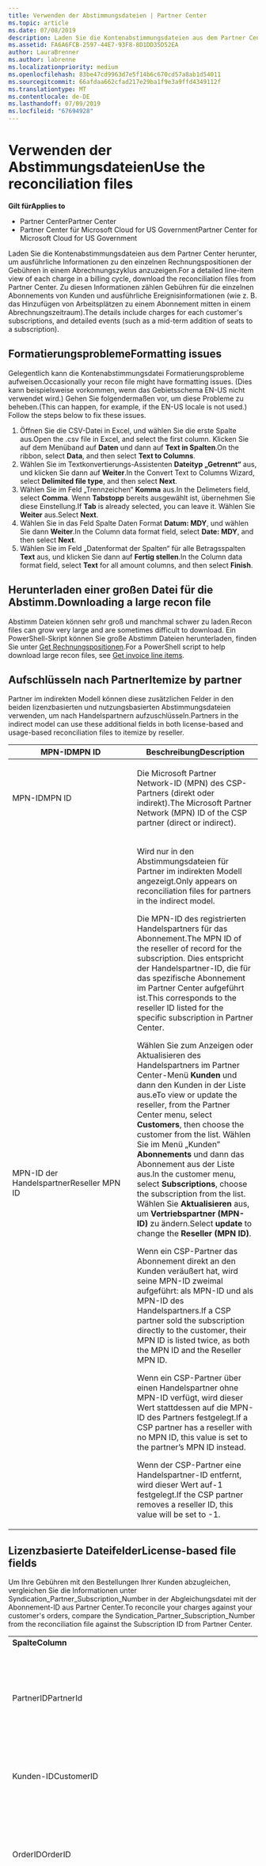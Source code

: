 ```yaml
---
title: Verwenden der Abstimmungsdateien | Partner Center
ms.topic: article
ms.date: 07/08/2019
description: Laden Sie die Kontenabstimmungsdateien aus dem Partner Center herunter, um ausführliche Informationen zu den einzelnen Rechnungspositionen der Gebühren in einem Abrechnungszyklus anzuzeigen.
ms.assetid: FA6A6FCB-2597-44E7-93F8-8D1DD35D52EA
author: LauraBrenner
ms.author: labrenne
ms.localizationpriority: medium
ms.openlocfilehash: 83be47cd9963d7e5f14b6c670cd57a8ab1d54011
ms.sourcegitcommit: 66afdaa662cfad217e29ba1f9e3a9ffd4349112f
ms.translationtype: MT
ms.contentlocale: de-DE
ms.lasthandoff: 07/09/2019
ms.locfileid: "67694928"
---
```

# <a name="use-the-reconciliation-files"></a><span data-ttu-id="0f071-103">Verwenden der Abstimmungsdateien</span><span class="sxs-lookup"><span data-stu-id="0f071-103">Use the reconciliation files</span></span>

<span data-ttu-id="0f071-104">**Gilt für**</span><span class="sxs-lookup"><span data-stu-id="0f071-104">**Applies to**</span></span>

-  <span data-ttu-id="0f071-105">Partner Center</span><span class="sxs-lookup"><span data-stu-id="0f071-105">Partner Center</span></span>
-  <span data-ttu-id="0f071-106">Partner Center für Microsoft Cloud for US Government</span><span class="sxs-lookup"><span data-stu-id="0f071-106">Partner Center for Microsoft Cloud for US Government</span></span>


<span data-ttu-id="0f071-107">Laden Sie die Kontenabstimmungsdateien aus dem Partner Center herunter, um ausführliche Informationen zu den einzelnen Rechnungspositionen der Gebühren in einem Abrechnungszyklus anzuzeigen.</span><span class="sxs-lookup"><span data-stu-id="0f071-107">For a detailed line-item view of each charge in a billing cycle, download the reconciliation files from Partner Center.</span></span> <span data-ttu-id="0f071-108">Zu diesen Informationen zählen Gebühren für die einzelnen Abonnements von Kunden und ausführliche Ereignisinformationen (wie z. B. das Hinzufügen von Arbeitsplätzen zu einem Abonnement mitten in einem Abrechnungszeitraum).</span><span class="sxs-lookup"><span data-stu-id="0f071-108">The details include charges for each customer's subscriptions, and detailed events (such as a mid-term addition of seats to a subscription).</span></span>

## <a name="formatting-issues"></a><span data-ttu-id="0f071-109">Formatierungsprobleme</span><span class="sxs-lookup"><span data-stu-id="0f071-109">Formatting issues</span></span>

<span data-ttu-id="0f071-110">Gelegentlich kann die Kontenabstimmungsdatei Formatierungsprobleme aufweisen.</span><span class="sxs-lookup"><span data-stu-id="0f071-110">Occasionally your recon file might have formatting issues.</span></span> <span data-ttu-id="0f071-111">(Dies kann beispielsweise vorkommen, wenn das Gebietsschema EN-US nicht verwendet wird.) Gehen Sie folgendermaßen vor, um diese Probleme zu beheben.</span><span class="sxs-lookup"><span data-stu-id="0f071-111">(This can happen, for example, if the EN-US locale is not used.) Follow the steps below to fix these issues.</span></span> 

<ol>
<li><span data-ttu-id="0f071-112">Öffnen Sie die CSV-Datei in Excel, und wählen Sie die erste Spalte aus.</span><span class="sxs-lookup"><span data-stu-id="0f071-112">Open the .csv file in Excel, and select the first column.</span></span> <span data-ttu-id="0f071-113">Klicken Sie auf dem Menüband auf <strong>Daten</strong> und dann auf <strong>Text in Spalten</strong>.</span><span class="sxs-lookup"><span data-stu-id="0f071-113">On the ribbon, select <strong>Data</strong>, and then select <strong>Text to Columns</strong>.</span></span></li>

<li><span data-ttu-id="0f071-114">Wählen Sie im Textkonvertierungs-Assistenten <strong>Dateityp „Getrennt“</strong> aus, und klicken Sie dann auf <strong>Weiter</strong>.</span><span class="sxs-lookup"><span data-stu-id="0f071-114">In the Convert Text to Columns Wizard, select <strong>Delimited file type</strong>, and then select <strong>Next</strong>.</span></span></li> 

<li><span data-ttu-id="0f071-115">Wählen Sie im Feld „Trennzeichen“ <strong>Komma</strong> aus.</span><span class="sxs-lookup"><span data-stu-id="0f071-115">In the Delimeters field, select <strong>Comma</strong>.</span></span> <span data-ttu-id="0f071-116">Wenn <strong>Tabstopp</strong> bereits ausgewählt ist, übernehmen Sie diese Einstellung.</span><span class="sxs-lookup"><span data-stu-id="0f071-116">If <strong>Tab</strong> is already selected, you can leave it.</span></span> <span data-ttu-id="0f071-117">Wählen Sie <strong>Weiter</strong> aus.</span><span class="sxs-lookup"><span data-stu-id="0f071-117">Select <strong>Next</strong>.</span></span></li>

<li><span data-ttu-id="0f071-118">Wählen Sie in das Feld Spalte Daten Format <strong>Datum: MDY</strong>, und wählen Sie dann <strong>Weiter</strong>.</span><span class="sxs-lookup"><span data-stu-id="0f071-118">In the Column data format field, select <strong>Date: MDY</strong>, and then select <strong>Next</strong>.</span></span></li> 

<li><span data-ttu-id="0f071-119">Wählen Sie im Feld „Datenformat der Spalten“ für alle Betragsspalten <strong>Text</strong> aus, und klicken Sie dann auf <strong>Fertig stellen</strong>.</span><span class="sxs-lookup"><span data-stu-id="0f071-119">In the Column data format field, select <strong>Text</strong> for all amount columns, and then select <strong>Finish</strong>.</span></span></li>
</ol>

## <a name="downloading-a-large-recon-file"></a><span data-ttu-id="0f071-120">Herunterladen einer großen Datei für die Abstimm.</span><span class="sxs-lookup"><span data-stu-id="0f071-120">Downloading a large recon file</span></span>

<span data-ttu-id="0f071-121">Abstimm Dateien können sehr groß und manchmal schwer zu laden.</span><span class="sxs-lookup"><span data-stu-id="0f071-121">Recon files can grow very large and are sometimes difficult to download.</span></span> <span data-ttu-id="0f071-122">Ein PowerShell-Skript können Sie große Abstimm Dateien herunterladen, finden Sie unter [Get Rechnungspositionen](https://docs.microsoft.com/en-us/partner-center/develop/get-invoiceline-items).</span><span class="sxs-lookup"><span data-stu-id="0f071-122">For a PowerShell script to help download large recon files, see [Get invoice line items](https://docs.microsoft.com/en-us/partner-center/develop/get-invoiceline-items).</span></span>

## <a href="" id="itemizebypartner"></a><span data-ttu-id="0f071-123">Aufschlüsseln nach Partner</span><span class="sxs-lookup"><span data-stu-id="0f071-123">Itemize by partner</span></span>


<span data-ttu-id="0f071-124">Partner im indirekten Modell können diese zusätzlichen Felder in den beiden lizenzbasierten und nutzungsbasierten Abstimmungsdateien verwenden, um nach Handelspartnern aufzuschlüsseln.</span><span class="sxs-lookup"><span data-stu-id="0f071-124">Partners in the indirect model can use these additional fields in both license-based and usage-based reconciliation files to itemize by reseller.</span></span>

<table>
<colgroup>
<col width="50%" />
<col width="50%" />
</colgroup>
<thead>
<tr class="header">
<th><span data-ttu-id="0f071-125">MPN-ID</span><span class="sxs-lookup"><span data-stu-id="0f071-125">MPN ID</span></span></th>
<th><span data-ttu-id="0f071-126">Beschreibung</span><span class="sxs-lookup"><span data-stu-id="0f071-126">Description</span></span></th>
</tr>
</thead>
<tbody>
<tr class="odd">
<td><span data-ttu-id="0f071-127">MPN-ID</span><span class="sxs-lookup"><span data-stu-id="0f071-127">MPN ID</span></span></td>
<td><p><span data-ttu-id="0f071-128">Die Microsoft Partner Network-ID (MPN) des CSP-Partners (direkt oder indirekt).</span><span class="sxs-lookup"><span data-stu-id="0f071-128">The Microsoft Partner Network (MPN) ID of the CSP partner (direct or indirect).</span></span></p></td>
</tr>
<tr class="even">
<td><span data-ttu-id="0f071-129">MPN-ID der Handelspartner</span><span class="sxs-lookup"><span data-stu-id="0f071-129">Reseller MPN ID</span></span></td>
<td><p><span data-ttu-id="0f071-130">Wird nur in den Abstimmungsdateien für Partner im indirekten Modell angezeigt.</span><span class="sxs-lookup"><span data-stu-id="0f071-130">Only appears on reconciliation files for partners in the indirect model.</span></span></p>
<p><span data-ttu-id="0f071-131">Die MPN-ID des registrierten Handelspartners für das Abonnement.</span><span class="sxs-lookup"><span data-stu-id="0f071-131">The MPN ID of the reseller of record for the subscription.</span></span> <span data-ttu-id="0f071-132">Dies entspricht der Handelspartner-ID, die für das spezifische Abonnement im Partner Center aufgeführt ist.</span><span class="sxs-lookup"><span data-stu-id="0f071-132">This corresponds to the reseller ID listed for the specific subscription in Partner Center.</span></span></p>
<p><span data-ttu-id="0f071-133">Wählen Sie zum Anzeigen oder Aktualisieren des Handelspartners im Partner Center-Menü <strong>Kunden</strong> und dann den Kunden in der Liste aus.</span><span class="sxs-lookup"><span data-stu-id="0f071-133">eTo view or update the reseller, from the Partner Center menu, select <strong>Customers</strong>, then choose the customer from the list.</span></span> <span data-ttu-id="0f071-134">Wählen Sie im Menü „Kunden” <strong>Abonnements</strong> und dann das Abonnement aus der Liste aus.</span><span class="sxs-lookup"><span data-stu-id="0f071-134">In the customer menu, select <strong>Subscriptions</strong>, choose the subscription from the list.</span></span> <span data-ttu-id="0f071-135">Wählen Sie <strong>Aktualisieren</strong> aus, um <strong>Vertriebspartner (MPN-ID)</strong> zu ändern.</span><span class="sxs-lookup"><span data-stu-id="0f071-135">Select <strong>update</strong> to change the <strong>Reseller (MPN ID)</strong>.</span></span></p>
<p><span data-ttu-id="0f071-136">Wenn ein CSP-Partner das Abonnement direkt an den Kunden veräußert hat, wird seine MPN-ID zweimal aufgeführt: als MPN-ID und als MPN-ID des Handelspartners.</span><span class="sxs-lookup"><span data-stu-id="0f071-136">If a CSP partner sold the subscription directly to the customer, their MPN ID is listed twice, as both the MPN ID and the Reseller MPN ID.</span></span></p>
<p><span data-ttu-id="0f071-137">Wenn ein CSP-Partner über einen Handelspartner ohne MPN-ID verfügt, wird dieser Wert stattdessen auf die MPN-ID des Partners festgelegt.</span><span class="sxs-lookup"><span data-stu-id="0f071-137">If a CSP partner has a reseller with no MPN ID, this value is set to the partner’s MPN ID instead.</span></span></p>
<p><span data-ttu-id="0f071-138">Wenn der CSP-Partner eine Handelspartner-ID entfernt, wird dieser Wert auf-1 festgelegt.</span><span class="sxs-lookup"><span data-stu-id="0f071-138">If the CSP partner removes a reseller ID, this value will be set to -1.</span></span></p></td>
</tr>
</tbody>
</table>

 

## <a href="" id="licensebasedfiles"></a> <span data-ttu-id="0f071-139">Lizenzbasierte Dateifelder</span><span class="sxs-lookup"><span data-stu-id="0f071-139">License-based file fields</span></span>


<span data-ttu-id="0f071-140">Um Ihre Gebühren mit den Bestellungen Ihrer Kunden abzugleichen, vergleichen Sie die Informationen unter Syndication\_Partner\_Subscription\_Number in der Abgleichungsdatei mit der Abonnement-ID aus Partner Center.</span><span class="sxs-lookup"><span data-stu-id="0f071-140">To reconcile your charges against your customer's orders, compare the Syndication\_Partner\_Subscription\_Number from the reconciliation file against the Subscription ID from Partner Center.</span></span>

<table>
<colgroup>
<col width="33%" />
<col width="33%" />
<col width="33%" />
</colgroup>
<tbody>
<tr class="odd">
<td><span data-ttu-id="0f071-141"><strong>Spalte</strong></span><span class="sxs-lookup"><span data-stu-id="0f071-141"><strong>Column</strong></span></span></td>
<td><span data-ttu-id="0f071-142"><strong>Beschreibung</strong></span><span class="sxs-lookup"><span data-stu-id="0f071-142"><strong>Description</strong></span></span></td>
<td><span data-ttu-id="0f071-143"><strong>Beispielwert</strong></span><span class="sxs-lookup"><span data-stu-id="0f071-143"><strong>Sample Value</strong></span></span></td>
</tr>
<tr class="even">
<td><span data-ttu-id="0f071-144">PartnerID</span><span class="sxs-lookup"><span data-stu-id="0f071-144">PartnerId</span></span></td>
<td><p><span data-ttu-id="0f071-145">Eindeutiger Bezeichner für eine spezifische Abrechnungsentität im GUID-Format.</span><span class="sxs-lookup"><span data-stu-id="0f071-145">Unique identifier for a specific billing entity, in GUID format.</span></span> <span data-ttu-id="0f071-146">Nicht zur Abstimmung erforderlich, kann jedoch hilfreiche Informationen bereitstellen.</span><span class="sxs-lookup"><span data-stu-id="0f071-146">Not required for reconciliation, however may be useful information.</span></span> <span data-ttu-id="0f071-147">In allen Zeilen gleich.</span><span class="sxs-lookup"><span data-stu-id="0f071-147">Same in all rows.</span></span></p></td>
<td><span data-ttu-id="0f071-148">8ddd03642-test-test-test-46b58d356b4e</span><span class="sxs-lookup"><span data-stu-id="0f071-148">8ddd03642-test-test-test-46b58d356b4e</span></span></td>
</tr>
<tr class="odd">
<td><span data-ttu-id="0f071-149">Kunden-ID</span><span class="sxs-lookup"><span data-stu-id="0f071-149">CustomerID</span></span></td>
<td><p><span data-ttu-id="0f071-150">Eindeutige Microsoft-ID im GUID-Format, die zur Identifizierung des Kunden verwendet wird.</span><span class="sxs-lookup"><span data-stu-id="0f071-150">Unique Microsoft ID, in GUID format, used to identify the customer.</span></span></p></td>
<td><span data-ttu-id="0f071-151">12ABCD34-001A-BCD2-987C-3210ABCD5678</span><span class="sxs-lookup"><span data-stu-id="0f071-151">12ABCD34-001A-BCD2-987C-3210ABCD5678</span></span></td>
</tr>
<tr class="even">
<td><span data-ttu-id="0f071-152">OrderID</span><span class="sxs-lookup"><span data-stu-id="0f071-152">OrderID</span></span></td>
<td><p><span data-ttu-id="0f071-153">Eindeutiger Bezeichner für eine Bestellung auf der Microsoft-Abrechnungsplattform.</span><span class="sxs-lookup"><span data-stu-id="0f071-153">Unique identifier for an order in the Microsoft billing platform.</span></span> <span data-ttu-id="0f071-154">Kann beim Kontakt zum Support zum Identifizieren der Bestellung hilfreich sein, jedoch nicht zur Abstimmung.</span><span class="sxs-lookup"><span data-stu-id="0f071-154">May be useful to identify the order when contacting support but not for reconciliation.</span></span></p></td>
<td><span data-ttu-id="0f071-155">566890604832738111</span><span class="sxs-lookup"><span data-stu-id="0f071-155">566890604832738111</span></span></td>
</tr>
<tr class="odd">
<td><span data-ttu-id="0f071-156">SubscriptionID</span><span class="sxs-lookup"><span data-stu-id="0f071-156">SubscriptionID</span></span></td>
<td><p><span data-ttu-id="0f071-157">Eindeutiger Bezeichner für ein Abonnement auf der Microsoft-Abrechnungsplattform.</span><span class="sxs-lookup"><span data-stu-id="0f071-157">Unique identifier for a subscription in the Microsoft billing platform.</span></span> <span data-ttu-id="0f071-158">Kann zum Identifizieren des Abonnements bei einer Supportanfrage nützlich sein, dient jedoch nicht zu Abstimmungszwecken.</span><span class="sxs-lookup"><span data-stu-id="0f071-158">May be useful to identify the subscription when contacting support but not for reconciliation.</span></span></p>
<p><span data-ttu-id="0f071-159">Diese unterscheidet sich von der Abonnement-ID auf der Partner-Administratorkonsole.</span><span class="sxs-lookup"><span data-stu-id="0f071-159">This is not the same as the Subscription ID on the Partner Admin Console.</span></span> <span data-ttu-id="0f071-160">Siehe Syndication_Partner_Subscription_Number.</span><span class="sxs-lookup"><span data-stu-id="0f071-160">Please see Syndication_Partner_Subscription_Number.</span></span></p></td>
<td><span data-ttu-id="0f071-161">usCBMgAAAAAAAAIA</span><span class="sxs-lookup"><span data-stu-id="0f071-161">usCBMgAAAAAAAAIA</span></span></td>
</tr>
<tr class="even">
<td><span data-ttu-id="0f071-162">SyndicationPartnerSubscriptionNumber</span><span class="sxs-lookup"><span data-stu-id="0f071-162">SyndicationPartnerSubscriptionNumber</span></span></td>
<td><p><span data-ttu-id="0f071-163">Eindeutiger Bezeichner des Abonnements.</span><span class="sxs-lookup"><span data-stu-id="0f071-163">Unique identifier for subscriptions.</span></span> <span data-ttu-id="0f071-164">Ein Kunde kann über mehrere Abonnements für denselben Plan verfügen, daher ist dies für die Analyse der Erstattungsdatei wichtig.</span><span class="sxs-lookup"><span data-stu-id="0f071-164">A customer can have multiple subscriptions for the same plan, so this is important for reconciliation file analysis.</span></span></p>
<p><span data-ttu-id="0f071-165">Dieses Feld ist der Abonnement-ID in der Partner-Administratorkonsole zugeordnet.</span><span class="sxs-lookup"><span data-stu-id="0f071-165">This field maps to the Subscription ID in the Partner Admin Console.</span></span></p></td>
<td><span data-ttu-id="0f071-166">fb977ab5-test-test-test-24c8d9591708</span><span class="sxs-lookup"><span data-stu-id="0f071-166">fb977ab5-test-test-test-24c8d9591708</span></span></td>
</tr>
<tr class="odd">
<td><span data-ttu-id="0f071-167">OfferID</span><span class="sxs-lookup"><span data-stu-id="0f071-167">OfferID</span></span></td>
<td><p><span data-ttu-id="0f071-168">Eindeutige Angebot-ID.</span><span class="sxs-lookup"><span data-stu-id="0f071-168">Unique offer ID.</span></span> <span data-ttu-id="0f071-169">Standard-Angebot-ID gemäß der Preisliste.</span><span class="sxs-lookup"><span data-stu-id="0f071-169">Standard offer ID as per price list.</span></span></p>
<p><span data-ttu-id="0f071-170"><b>Hinweis</b>: Dieser Wert entspricht nicht der Angebots-ID in der Preisliste.</span><span class="sxs-lookup"><span data-stu-id="0f071-170"><b>Note</b>: This value does not match Offer ID from the price list.</span></span> <span data-ttu-id="0f071-171">Siehe „DurableOfferID“ unten.</span><span class="sxs-lookup"><span data-stu-id="0f071-171">See DurableOfferID below.</span></span></p></td>
<td><span data-ttu-id="0f071-172">FE616D64-E9A8-40EF-843F-152E9BBEF3D1</span><span class="sxs-lookup"><span data-stu-id="0f071-172">FE616D64-E9A8-40EF-843F-152E9BBEF3D1</span></span></td>
</tr>
<tr class="even">
<td><span data-ttu-id="0f071-173">DurableOfferID</span><span class="sxs-lookup"><span data-stu-id="0f071-173">DurableOfferID</span></span></td>
<td><p><span data-ttu-id="0f071-174">Eindeutige dauerhafte Angebot-ID gemäß Definition in der Preisliste.</span><span class="sxs-lookup"><span data-stu-id="0f071-174">Unique durable offer ID, as defined in the price list.</span></span></p>
<p><span data-ttu-id="0f071-175"><b>Hinweis</b>: Dieser Wert entspricht der Angebots-ID in der Preisliste.</span><span class="sxs-lookup"><span data-stu-id="0f071-175"><b>Note</b>: This value matches the Offer ID from the price list.</span></span></p></td>
<td><span data-ttu-id="0f071-176">1017D7F3-6D7F-4BFA-BDD8-79BC8F104E0C</span><span class="sxs-lookup"><span data-stu-id="0f071-176">1017D7F3-6D7F-4BFA-BDD8-79BC8F104E0C</span></span></td>
</tr>
<tr class="odd">
<td><span data-ttu-id="0f071-177">OfferName</span><span class="sxs-lookup"><span data-stu-id="0f071-177">OfferName</span></span></td>
<td><p><span data-ttu-id="0f071-178">Der Name des Service-Angebots, das der Kunde gekauft hat, wie in der Preisliste definiert.</span><span class="sxs-lookup"><span data-stu-id="0f071-178">The name of the service offering purchased by the customer, as defined in the price list.</span></span></p></td>
<td><span data-ttu-id="0f071-179">Microsoft Office 365 (Plan E3)</span><span class="sxs-lookup"><span data-stu-id="0f071-179">Microsoft Office 365 (Plan E3)</span></span></td>
</tr>
<tr class="even">
<td><span data-ttu-id="0f071-180">SubscriptionStartDate</span><span class="sxs-lookup"><span data-stu-id="0f071-180">SubscriptionStartDate</span></span></td>
<td><p><span data-ttu-id="0f071-181">Das Anfangsdatum des Abonnements, festgelegt auf den Tag nach Übermittlung der Bestellung.</span><span class="sxs-lookup"><span data-stu-id="0f071-181">The subscription start date, set to the day after the order is submitted.</span></span> <span data-ttu-id="0f071-182">Wenn Sie das Anfangsdatum des Abonnements mit dem Enddatum vergleichen, können Sie feststellen, ob der Kunde sich noch im ersten Jahr des Abonnements befindet, oder ob das Abonnement für das folgende Jahr verlängert wurde.</span><span class="sxs-lookup"><span data-stu-id="0f071-182">By looking at the subscription start date in conjunction with the end date, you can determine if the customer is still within the first year of the subscription or if the subscription has been renewed for the following year.</span></span></p>
<p><span data-ttu-id="0f071-183">Die Uhrzeit ist immer auf den Tagesbeginn um 0:00 Uhr festgelegt.</span><span class="sxs-lookup"><span data-stu-id="0f071-183">The time is always the beginning of the day, 0:00.</span></span></p></td>
<td><span data-ttu-id="0f071-184">01.02.2015 0:00</span><span class="sxs-lookup"><span data-stu-id="0f071-184">2/1/2015 0:00</span></span></td>
</tr>
<tr class="odd">
<td><span data-ttu-id="0f071-185">SubscriptionEndDate</span><span class="sxs-lookup"><span data-stu-id="0f071-185">SubscriptionEndDate</span></span></td>
<td><p><span data-ttu-id="0f071-186">Das Enddatum des Abonnements: 12 Monate + x Tage nach dem Anfangsdatum (entspricht dem Abrechnungsdatum für den Partner) oder 12 Monate ab dem Verlängerungsdatum.</span><span class="sxs-lookup"><span data-stu-id="0f071-186">The subscription end date: 12 months + x days after start date (to align with partner billing date) or 12 months from renewal date.</span></span></p>
<p><span data-ttu-id="0f071-187">Bei Verlängerung werden die Preise gemäß der aktuellen Preisliste aktualisiert.</span><span class="sxs-lookup"><span data-stu-id="0f071-187">At renewal, prices are updated to the current price list.</span></span> <span data-ttu-id="0f071-188">Vor einer automatischen Verlängerung ist möglicherweise die Kommunikation mit dem Kunden erforderlich.</span><span class="sxs-lookup"><span data-stu-id="0f071-188">Customer communication may be required in advance of automated renewal.</span></span></p>
<p><span data-ttu-id="0f071-189">Die Uhrzeit ist immer auf den Tagesbeginn um 0:00 Uhr festgelegt.</span><span class="sxs-lookup"><span data-stu-id="0f071-189">The time is always the beginning of the day, 0:00.</span></span></p></td>
<td><span data-ttu-id="0f071-190">01.02.2015 0:00</span><span class="sxs-lookup"><span data-stu-id="0f071-190">2/1/2015 0:00</span></span></td>
</tr>
<tr class="even">
<td><span data-ttu-id="0f071-191">ChargeStartDate</span><span class="sxs-lookup"><span data-stu-id="0f071-191">ChargeStartDate</span></span></td>
<td><p><span data-ttu-id="0f071-192">Der erste Tag, an dem Gebühren anfallen.</span><span class="sxs-lookup"><span data-stu-id="0f071-192">Start day of the charges.</span></span></p>
<p><span data-ttu-id="0f071-193">Wenn ein Kunde die Anzahl der Arbeitsplätze ändert, werden anhand dieser Anzahl die Kosten pro Tag (anteilsmäßig) berechnet.</span><span class="sxs-lookup"><span data-stu-id="0f071-193">When a customer changes seat numbers, this number is used to calculate per-day (pro-rata) charges.</span></span></p>
<p><span data-ttu-id="0f071-194">Die Uhrzeit ist immer auf den Tagesbeginn um 0:00 Uhr festgelegt.</span><span class="sxs-lookup"><span data-stu-id="0f071-194">The time is always the beginning of the day, 0:00.</span></span></p></td>
<td><span data-ttu-id="0f071-195">01.02.2015 0:00</span><span class="sxs-lookup"><span data-stu-id="0f071-195">2/1/2015 0:00</span></span></td>
</tr>
<tr class="odd">
<td><span data-ttu-id="0f071-196">ChargeEndDate</span><span class="sxs-lookup"><span data-stu-id="0f071-196">ChargeEndDate</span></span></td>
<td><p><span data-ttu-id="0f071-197">Letzter Tag, an dem Gebühren anfallen.</span><span class="sxs-lookup"><span data-stu-id="0f071-197">End day of the charges.</span></span></p>
<p><span data-ttu-id="0f071-198">Wenn ein Kunde die Anzahl der Arbeitsplätze ändert, werden anhand dieser Anzahl die Kosten pro Tag (anteilsmäßig) berechnet.</span><span class="sxs-lookup"><span data-stu-id="0f071-198">When a customer changes seat numbers, this number is used to calculate per-day (pro-rata) charges.</span></span></p>
<p><span data-ttu-id="0f071-199">Die Uhrzeit ist immer auf das Tagesende um 23:59 Uhr festgelegt.</span><span class="sxs-lookup"><span data-stu-id="0f071-199">The time is always the end of the day, 23:59.</span></span></p></td>
<td><span data-ttu-id="0f071-200">28.2.2015 23:59</span><span class="sxs-lookup"><span data-stu-id="0f071-200">2/28/2015 23:59</span></span></td>
</tr>
<tr class="even">
<td><span data-ttu-id="0f071-201">ChargeType</span><span class="sxs-lookup"><span data-stu-id="0f071-201">ChargeType</span></span></td>
<td><p><span data-ttu-id="0f071-202">Art der Gebühren oder der Anpassungen.</span><span class="sxs-lookup"><span data-stu-id="0f071-202">The type of charge or adjustment.</span></span> <span data-ttu-id="0f071-203">Siehe <a href="#charge_types">Zuordnung von Gebühren zwischen einer Rechnung und der Kontenabstimmungsdatei</a></span><span class="sxs-lookup"><span data-stu-id="0f071-203">See <a href="#charge_types">Mapping charges between an invoice and the reconciliation file</a></span></span></p></td>
<td><p><span data-ttu-id="0f071-204">Siehe <a href="#charge_types">Zuordnung von Gebühren zwischen einer Rechnung und der Kontenabstimmungsdatei</a></span><span class="sxs-lookup"><span data-stu-id="0f071-204">See <a href="#charge_types">Mapping charges between an invoice and the reconciliation file</a></span></span></p></td>
</tr>
<tr class="odd">
<td><span data-ttu-id="0f071-205">UnitPrice</span><span class="sxs-lookup"><span data-stu-id="0f071-205">UnitPrice</span></span></td>
<td><p><span data-ttu-id="0f071-206">Preis pro Arbeitsplatz entsprechend der Preisliste zum Kaufzeitpunkt.</span><span class="sxs-lookup"><span data-stu-id="0f071-206">Price per seat, as published in the pricelist at the time of purchase.</span></span> <span data-ttu-id="0f071-207">Stellen Sie sicher, dass dies den Informationen entspricht, die in Ihrem Abrechnungssystem während der Abstimmung gespeichert wurden.</span><span class="sxs-lookup"><span data-stu-id="0f071-207">Ensure this matches the information stored in your billing system during reconciliation.</span></span></p></td>
<td><span data-ttu-id="0f071-208">6,82</span><span class="sxs-lookup"><span data-stu-id="0f071-208">6.82</span></span></td>
</tr>
<tr class="even">
<td><span data-ttu-id="0f071-209">Anzahl</span><span class="sxs-lookup"><span data-stu-id="0f071-209">Quantity</span></span></td>
<td><p><span data-ttu-id="0f071-210">Anzahl der Arbeitsplätze</span><span class="sxs-lookup"><span data-stu-id="0f071-210">Number of seats.</span></span> <span data-ttu-id="0f071-211">Stellen Sie sicher, dass dies den Informationen entspricht, die in Ihrem Abrechnungssystem während der Abstimmung gespeichert wurden.</span><span class="sxs-lookup"><span data-stu-id="0f071-211">Ensure this matches the information stored in your billing system during reconciliation.</span></span></p></td>
<td><span data-ttu-id="0f071-212">2</span><span class="sxs-lookup"><span data-stu-id="0f071-212">2</span></span></td>
</tr>
<tr class="odd">
<td><span data-ttu-id="0f071-213">Betrag</span><span class="sxs-lookup"><span data-stu-id="0f071-213">Amount</span></span></td>
<td><p><span data-ttu-id="0f071-214">Gesamtpreis für die Menge</span><span class="sxs-lookup"><span data-stu-id="0f071-214">Total of price for quantity.</span></span> <span data-ttu-id="0f071-215">Hilfreich der Überprüfung, dass die Betragsberechnung mit der Abrechnung für Ihre Kunden übereinstimmt.</span><span class="sxs-lookup"><span data-stu-id="0f071-215">Useful to check that the amount calculation matches how you calculate this for your customers.</span></span></p></td>
<td><span data-ttu-id="0f071-216">13,32</span><span class="sxs-lookup"><span data-stu-id="0f071-216">13.32</span></span></td>
</tr>
<tr class="even">
<td><span data-ttu-id="0f071-217">TotalOtherDiscount</span><span class="sxs-lookup"><span data-stu-id="0f071-217">TotalOtherDiscount</span></span></td>
<td><p><span data-ttu-id="0f071-218">Rabattbetrag auf diese Gebühren.</span><span class="sxs-lookup"><span data-stu-id="0f071-218">Amount of discount applied to these charges.</span></span> <span data-ttu-id="0f071-219">IUR (Internal Use Rights) oder neue Abonnements, die Anspruch auf einen Bonus haben, enthalten ebenfalls einen Rabattbetrag in dieser Spalte.</span><span class="sxs-lookup"><span data-stu-id="0f071-219">IUR or new subscriptions eligible for an incentive will also contain a discount amount in this column.</span></span></p></td>
<td><span data-ttu-id="0f071-220">2,32</span><span class="sxs-lookup"><span data-stu-id="0f071-220">2.32</span></span></td>
</tr>
<tr class="odd">
<td><span data-ttu-id="0f071-221">Zwischensumme</span><span class="sxs-lookup"><span data-stu-id="0f071-221">Subtotal</span></span></td>
<td><p><span data-ttu-id="0f071-222">Gesamtbetrag vor Steuern</span><span class="sxs-lookup"><span data-stu-id="0f071-222">Total before tax.</span></span> <span data-ttu-id="0f071-223">Überprüft, ob bei Rabatten Ihre Zwischensumme mit dem erwarteten Gesamtbetrag übereinstimmt.</span><span class="sxs-lookup"><span data-stu-id="0f071-223">Checks that your subtotal matches your expected total, in case of a discount.</span></span></p></td>
<td><span data-ttu-id="0f071-224">11</span><span class="sxs-lookup"><span data-stu-id="0f071-224">11</span></span></td>
</tr>
<tr class="even">
<td><span data-ttu-id="0f071-225">Steuern</span><span class="sxs-lookup"><span data-stu-id="0f071-225">Tax</span></span></td>
<td><p><span data-ttu-id="0f071-226">Steuerbetrag auf der Grundlage der Steuervorschriften und spezifischen Gegebenheiten Ihres Markts.</span><span class="sxs-lookup"><span data-stu-id="0f071-226">Tax amount charge, based on your market&#39;s tax rules and specific circumstances.</span></span></p></td>
<td><span data-ttu-id="0f071-227">0</span><span class="sxs-lookup"><span data-stu-id="0f071-227">0</span></span></td>
</tr>
<tr class="odd">
<td><span data-ttu-id="0f071-228">TotalForCustomer</span><span class="sxs-lookup"><span data-stu-id="0f071-228">TotalForCustomer</span></span></td>
<td><p><span data-ttu-id="0f071-229">Gesamtsumme nach Steuern.</span><span class="sxs-lookup"><span data-stu-id="0f071-229">Total after tax.</span></span> <span data-ttu-id="0f071-230">Überprüft, ob in der Rechnung Steuern berechnet werden.</span><span class="sxs-lookup"><span data-stu-id="0f071-230">Checks if you are charged tax in the invoice.</span></span></p></td>
<td><span data-ttu-id="0f071-231">11</span><span class="sxs-lookup"><span data-stu-id="0f071-231">11</span></span></td>
</tr>
<tr class="even">
<td><span data-ttu-id="0f071-232">Währung</span><span class="sxs-lookup"><span data-stu-id="0f071-232">Currency</span></span></td>
<td><p><span data-ttu-id="0f071-233">Währungstyp</span><span class="sxs-lookup"><span data-stu-id="0f071-233">Currency type.</span></span> <span data-ttu-id="0f071-234">Jede Abrechnungsentität verfügt nur über eine Währung.</span><span class="sxs-lookup"><span data-stu-id="0f071-234">Each billing entity has only one currency.</span></span> <span data-ttu-id="0f071-235">Überprüft auf Übereinstimmung in Ihrer ersten Rechnung und nach jedem großen Update der Abrechnungsplattform.</span><span class="sxs-lookup"><span data-stu-id="0f071-235">Check that it matches your first invoice and then after any major billing platform update.</span></span></p></td>
<td><span data-ttu-id="0f071-236">EUR</span><span class="sxs-lookup"><span data-stu-id="0f071-236">EUR</span></span></td>
</tr>
<tr class="odd">
<td><span data-ttu-id="0f071-237">CustomerName</span><span class="sxs-lookup"><span data-stu-id="0f071-237">CustomerName</span></span></td>
<td><p><span data-ttu-id="0f071-238">Name der Organisation des Kunden wie im Partner Center angegeben.</span><span class="sxs-lookup"><span data-stu-id="0f071-238">Customer&#39;s organization name as reported in Partner Center.</span></span> <span data-ttu-id="0f071-239">Dies ist sehr wichtig für die Abstimmung der Rechnung mit Ihren Systeminformationen.</span><span class="sxs-lookup"><span data-stu-id="0f071-239">This is very important for reconciling the invoice with your system information.</span></span></p></td>
<td><span data-ttu-id="0f071-240">Test für Kunde A</span><span class="sxs-lookup"><span data-stu-id="0f071-240">Test Customer A</span></span></td>
</tr>
<tr class="even">
<td><span data-ttu-id="0f071-241">MPNID</span><span class="sxs-lookup"><span data-stu-id="0f071-241">MPNID</span></span></td>
<td><p><span data-ttu-id="0f071-242">MPN-ID des CSP-Partners</span><span class="sxs-lookup"><span data-stu-id="0f071-242">MPN ID of the CSP partner</span></span></p></td>
<td><span data-ttu-id="0f071-243">4390934</span><span class="sxs-lookup"><span data-stu-id="0f071-243">4390934</span></span></td>
</tr>
<tr class="odd">
<td><span data-ttu-id="0f071-244">ResellerMPNID</span><span class="sxs-lookup"><span data-stu-id="0f071-244">ResellerMPNID</span></span></td>
<td><p><span data-ttu-id="0f071-245">MPN-ID des registrierten Handelspartners für das Abonnement.</span><span class="sxs-lookup"><span data-stu-id="0f071-245">MPN ID of the reseller of record for the subscription.</span></span> <span data-ttu-id="0f071-246">Siehe <a href="#itemizebypartner" data-raw-source="[Itemize by partner](#itemizebypartner)">Aufschlüsseln nach Partner</a>.</span><span class="sxs-lookup"><span data-stu-id="0f071-246">See <a href="#itemizebypartner" data-raw-source="[Itemize by partner](#itemizebypartner)">Itemize by partner</a>.</span></span></p></td>
<td><span data-ttu-id="0f071-247">4390934</span><span class="sxs-lookup"><span data-stu-id="0f071-247">4390934</span></span></td>
</tr>
<tr class="even">
<td><span data-ttu-id="0f071-248">DomainName</span><span class="sxs-lookup"><span data-stu-id="0f071-248">DomainName</span></span></td>
<td><p><span data-ttu-id="0f071-249">Name der Domäne des Kunden, der zur Identifizierung des Kunden verwendet wird.</span><span class="sxs-lookup"><span data-stu-id="0f071-249">Customer&#39;s domain name, used to help identify the customer.</span></span> <span data-ttu-id="0f071-250">Dieser Name darf nicht verwendet werden, um den Kunden eindeutig zu identifizieren, da der Kunde/Partner die Vanity-/Standarddomäne über das Office 365-Portal aktualisieren kann.</span><span class="sxs-lookup"><span data-stu-id="0f071-250">This should not be used to uniquely identify the customer as the customer/partner can update the vanity/default domain via the O365 portal.</span></span> <span data-ttu-id="0f071-251">Dieses Feld wird ggf. bis zum zweiten Abrechnungszyklus leer angezeigt.</span><span class="sxs-lookup"><span data-stu-id="0f071-251">This field may appear blank until the second billing cycle.</span></span></p></td>
<td><span data-ttu-id="0f071-252">example.onmicrosoft.com</span><span class="sxs-lookup"><span data-stu-id="0f071-252">example.onmicrosoft.com</span></span></td>
</tr>
<tr class="odd">
<td><span data-ttu-id="0f071-253">SubscriptionName</span><span class="sxs-lookup"><span data-stu-id="0f071-253">SubscriptionName</span></span></td>
<td><p><span data-ttu-id="0f071-254">Spitzname des Abonnements.</span><span class="sxs-lookup"><span data-stu-id="0f071-254">Subscription nickname.</span></span> <span data-ttu-id="0f071-255">Wenn kein Spitzname angegeben ist, verwendet Partner Center „OfferName“.</span><span class="sxs-lookup"><span data-stu-id="0f071-255">If no nickname is specified, Partner Center uses the OfferName.</span></span></p></td>
<td><span data-ttu-id="0f071-256">PROJECT ONLINE</span><span class="sxs-lookup"><span data-stu-id="0f071-256">PROJECT ONLINE</span></span></td>
</tr>
<tr class="even">
<td><span data-ttu-id="0f071-257">SubscriptionDescription</span><span class="sxs-lookup"><span data-stu-id="0f071-257">SubscriptionDescription</span></span></td>
<td><p><span data-ttu-id="0f071-258">Der Name des Service-Angebots, das der Kunde gekauft hat, wie in der Preisliste definiert.</span><span class="sxs-lookup"><span data-stu-id="0f071-258">The name of the service offering purchased by the customer, as defined in the price list.</span></span> <span data-ttu-id="0f071-259">(Dies ist ein identisches Feld für den Angebotsnamen).</span><span class="sxs-lookup"><span data-stu-id="0f071-259">(This is an identical field to Offer name).</span></span></p></td>
<td><span data-ttu-id="0f071-260">PROJECT ONLINE PREMIUM OHNE PROJECT-CLIENT</span><span class="sxs-lookup"><span data-stu-id="0f071-260">PROJECT ONLINE PREMIUM WITHOUT PROJECT CLIENT</span></span></td>
</tr>
</tbody>
</table>


## <a href="" id="usagebasedfiles"></a><span data-ttu-id="0f071-261">Nutzungsbasierte Dateifelder</span><span class="sxs-lookup"><span data-stu-id="0f071-261">Usage-based file fields</span></span>


<span data-ttu-id="0f071-262">Um Ihre Gebühren mit der Nutzung des Kunden abzugleichen, vergleichen Sie ResellerID/ResellerName/ResellerBillableAccount aus der Abgleichungsdatei, den Kundennamen und die Abonnement-ID in Partner Center.</span><span class="sxs-lookup"><span data-stu-id="0f071-262">To reconcile your charges against your customer's usage, compare the ResellerID/ResellerName/ResellerBillableAccount from the reconciliation file, the customer name, and the Subscription ID from Partner Center.</span></span>

<span data-ttu-id="0f071-263">Die folgenden Felder enthalten Informationen zu den verwendeten Diensten und den Raten.</span><span class="sxs-lookup"><span data-stu-id="0f071-263">The following fields explain which services were used and the rate.</span></span>

<table>
<colgroup>
<col width="33%" />
<col width="33%" />
<col width="33%" />
</colgroup>
<tbody>
<tr class="odd">
<td><span data-ttu-id="0f071-264"><strong>Spalte</strong></span><span class="sxs-lookup"><span data-stu-id="0f071-264"><strong>Column</strong></span></span></td>
<td><span data-ttu-id="0f071-265"><strong>Beschreibung</strong></span><span class="sxs-lookup"><span data-stu-id="0f071-265"><strong>Description</strong></span></span></td>
<td><span data-ttu-id="0f071-266"><strong>Beispielwert</strong></span><span class="sxs-lookup"><span data-stu-id="0f071-266"><strong>Sample value</strong></span></span></td>
</tr>
<tr class="even">
<td><span data-ttu-id="0f071-267">PartnerID</span><span class="sxs-lookup"><span data-stu-id="0f071-267">PartnerID</span></span></td>
<td><p><span data-ttu-id="0f071-268">Partner-ID im GUID-Format.</span><span class="sxs-lookup"><span data-stu-id="0f071-268">Partner ID, in GUID format.</span></span></p></td>
<td><span data-ttu-id="0f071-269">DA41BC5F-C52D-4464-8A8D-8C8DCC43503B</span><span class="sxs-lookup"><span data-stu-id="0f071-269">DA41BC5F-C52D-4464-8A8D-8C8DCC43503B</span></span></td>
</tr>
<tr class="odd">
<td><span data-ttu-id="0f071-270">PartnerName</span><span class="sxs-lookup"><span data-stu-id="0f071-270">PartnerName</span></span></td>
<td><p><span data-ttu-id="0f071-271">Partnername.</span><span class="sxs-lookup"><span data-stu-id="0f071-271">Partner Name.</span></span></p></td>
<td><span data-ttu-id="0f071-272">Acme integriert</span><span class="sxs-lookup"><span data-stu-id="0f071-272">Acme Incorporated</span></span></td>
</tr>
<tr class="even">
<td><span data-ttu-id="0f071-273">PartnerBillableAccountID</span><span class="sxs-lookup"><span data-stu-id="0f071-273">PartnerBillableAccountID</span></span></td>
<td><p><span data-ttu-id="0f071-274">Partner-Konto-ID.</span><span class="sxs-lookup"><span data-stu-id="0f071-274">Partner Account ID.</span></span></p></td>
<td><span data-ttu-id="0f071-275">1010578050</span><span class="sxs-lookup"><span data-stu-id="0f071-275">1010578050</span></span></td>
</tr>
<tr class="odd">
<td><span data-ttu-id="0f071-276">CustomerName</span><span class="sxs-lookup"><span data-stu-id="0f071-276">CustomerName</span></span></td>
<td><p><span data-ttu-id="0f071-277">Name der Organisation des Kunden wie im Partner Center angegeben.</span><span class="sxs-lookup"><span data-stu-id="0f071-277">Customer&#39;s organization name as reported in Partner Center.</span></span> <span data-ttu-id="0f071-278">Dies ist sehr wichtig für die Abstimmung der Rechnung mit Ihren Systeminformationen.</span><span class="sxs-lookup"><span data-stu-id="0f071-278">This is very important for reconciling the invoice with your system information.</span></span></p></td>
<td><span data-ttu-id="0f071-279">Test für Kunde A</span><span class="sxs-lookup"><span data-stu-id="0f071-279">Test Customer A</span></span></td>
</tr>
<tr class="even">
<td><span data-ttu-id="0f071-280">MPNID</span><span class="sxs-lookup"><span data-stu-id="0f071-280">MPNID</span></span></td>
<td><p><span data-ttu-id="0f071-281">MPN-ID des CSP-Partners.</span><span class="sxs-lookup"><span data-stu-id="0f071-281">MPN ID of the CSP partner.</span></span></p></td>
<td><span data-ttu-id="0f071-282">4390934</span><span class="sxs-lookup"><span data-stu-id="0f071-282">4390934</span></span></td>
</tr>
<tr class="odd">
<td><span data-ttu-id="0f071-283">ResellerMPNID</span><span class="sxs-lookup"><span data-stu-id="0f071-283">ResellerMPNID</span></span></td>
<td><p><span data-ttu-id="0f071-284">MPN-ID des registrierten Handelspartners für das Abonnement.</span><span class="sxs-lookup"><span data-stu-id="0f071-284">MPN ID of the reseller of record for the subscription.</span></span> <span data-ttu-id="0f071-285">Siehe <a href="#itemizebypartner" data-raw-source="[Itemize by partner](#itemizebypartner)">Aufschlüsseln nach Partner</a>.</span><span class="sxs-lookup"><span data-stu-id="0f071-285">See <a href="#itemizebypartner" data-raw-source="[Itemize by partner](#itemizebypartner)">Itemize by partner</a>.</span></span></p></td>
<td><span data-ttu-id="0f071-286">4390934</span><span class="sxs-lookup"><span data-stu-id="0f071-286">4390934</span></span></td>
</tr>
<tr class="even">
<td><span data-ttu-id="0f071-287">InvoiceNumber</span><span class="sxs-lookup"><span data-stu-id="0f071-287">InvoiceNumber</span></span></td>
<td><p><span data-ttu-id="0f071-288">Rechnungsnummer, in der die angegebene Transaktion angezeigt wird.</span><span class="sxs-lookup"><span data-stu-id="0f071-288">Invoice number where the specified transaction appears.</span></span></p></td>
<td><span data-ttu-id="0f071-289">D020001IVK</span><span class="sxs-lookup"><span data-stu-id="0f071-289">D020001IVK</span></span></td>
</tr>
<tr class="odd">
<td><span data-ttu-id="0f071-290">ChargeStartDate</span><span class="sxs-lookup"><span data-stu-id="0f071-290">ChargeStartDate</span></span></td>
<td><p><span data-ttu-id="0f071-291">Anfangsdatum des Abrechnungszeitraums, außer wenn Datumsangaben zu zuvor nicht berechneten latenten Nutzungsdaten (aus dem vorherigen Abrechnungszyklus) vorliegen.</span><span class="sxs-lookup"><span data-stu-id="0f071-291">Start date of billing cycle except when presenting dates of previously uncharged latent usage data (from previous bill cycle).</span></span></p>
<p><span data-ttu-id="0f071-292">Die Uhrzeit ist immer auf den Tagesbeginn um 0:00 Uhr festgelegt.</span><span class="sxs-lookup"><span data-stu-id="0f071-292">The time is always the beginning of the day, 0:00.</span></span></p></td>
<td><span data-ttu-id="0f071-293">01.02.2014 0:00</span><span class="sxs-lookup"><span data-stu-id="0f071-293">2/1/2014 0:00</span></span></td>
</tr>
<tr class="even">
<td><span data-ttu-id="0f071-294">ChargeEndDate</span><span class="sxs-lookup"><span data-stu-id="0f071-294">ChargeEndDate</span></span></td>
<td><p><span data-ttu-id="0f071-295">Enddatum des Abrechnungszeitraums, außer wenn Datumsangaben zu zuvor nicht berechneten latenten Nutzungsdaten (aus dem vorherigen Abrechnungszyklus) vorliegen.</span><span class="sxs-lookup"><span data-stu-id="0f071-295">End date of billing cycle except when presenting dates of previously uncharged latent usage data (from previous bill cycle).</span></span></p>
<p><span data-ttu-id="0f071-296">Die Uhrzeit ist immer auf das Tagesende um 23:59 Uhr festgelegt.</span><span class="sxs-lookup"><span data-stu-id="0f071-296">The time is always the end of the day, 23:59.</span></span></p></td>
<td><span data-ttu-id="0f071-297">28.02.2014 23:59</span><span class="sxs-lookup"><span data-stu-id="0f071-297">2/28/2014 23:59</span></span></td>
</tr>
<tr class="odd">
<td><span data-ttu-id="0f071-298">SubscriptionID</span><span class="sxs-lookup"><span data-stu-id="0f071-298">SubscriptionID</span></span></td>
<td><p><span data-ttu-id="0f071-299">Eindeutiger Bezeichner für ein Abonnement auf der Microsoft-Abrechnungsplattform.</span><span class="sxs-lookup"><span data-stu-id="0f071-299">Unique identifier for a subscription in the Microsoft billing platform.</span></span> <span data-ttu-id="0f071-300">Kann zum Identifizieren des Abonnements bei einer Supportanfrage nützlich sein, dient jedoch nicht zu Abstimmungszwecken.</span><span class="sxs-lookup"><span data-stu-id="0f071-300">May be useful to identify the subscription when contacting support but not for reconciliation.</span></span></p>
<p><span data-ttu-id="0f071-301">Diese unterscheidet sich von der Abonnement-ID auf der Partner-Administratorkonsole.</span><span class="sxs-lookup"><span data-stu-id="0f071-301">This is not the same as the Subscription ID on the Partner Admin Console.</span></span></p></td>
<td><span data-ttu-id="0f071-302">usCBMgAAAAAAAAIA</span><span class="sxs-lookup"><span data-stu-id="0f071-302">usCBMgAAAAAAAAIA</span></span></td>
</tr>
<tr class="even">
<td><span data-ttu-id="0f071-303">SubscriptionName</span><span class="sxs-lookup"><span data-stu-id="0f071-303">SubscriptionName</span></span></td>
<td><p><span data-ttu-id="0f071-304">Spitzname des Dienstangebots.</span><span class="sxs-lookup"><span data-stu-id="0f071-304">Nickname of the service offering.</span></span></p></td>
<td><span data-ttu-id="0f071-305">Microsoft Azure</span><span class="sxs-lookup"><span data-stu-id="0f071-305">Microsoft Azure</span></span></td>
</tr>
<tr class="odd">
<td><span data-ttu-id="0f071-306">SubscriptionDescription</span><span class="sxs-lookup"><span data-stu-id="0f071-306">SubscriptionDescription</span></span></td>
<td><p><span data-ttu-id="0f071-307">Branche des Service-Angebots</span><span class="sxs-lookup"><span data-stu-id="0f071-307">Line of business of the service offering</span></span></p></td>
<td><span data-ttu-id="0f071-308">Microsoft Azure</span><span class="sxs-lookup"><span data-stu-id="0f071-308">Microsoft Azure</span></span></td>
</tr>
<tr class="even">
<td><span data-ttu-id="0f071-309">OrderID</span><span class="sxs-lookup"><span data-stu-id="0f071-309">OrderID</span></span></td>
<td><p><span data-ttu-id="0f071-310">Eindeutiger Bezeichner für eine Bestellung auf der Microsoft-Abrechnungsplattform.</span><span class="sxs-lookup"><span data-stu-id="0f071-310">Unique identifier for an order in the Microsoft billing platform.</span></span> <span data-ttu-id="0f071-311">Kann zum Identifizieren des Abonnements bei einer Supportanfrage nützlich sein, dient jedoch nicht zu Abstimmungszwecken.</span><span class="sxs-lookup"><span data-stu-id="0f071-311">May be useful to identify the subscription when contacting support but not for reconciliation.</span></span></p></td>
<td><span data-ttu-id="0f071-312">566890604832738111</span><span class="sxs-lookup"><span data-stu-id="0f071-312">566890604832738111</span></span></td>
</tr>
<tr class="odd">
<td><span data-ttu-id="0f071-313">ServiceName</span><span class="sxs-lookup"><span data-stu-id="0f071-313">ServiceName</span></span></td>
<td><p><span data-ttu-id="0f071-314">Der Name des fraglichen Azure-Dienstes</span><span class="sxs-lookup"><span data-stu-id="0f071-314">The name of the Azure service in question.</span></span></p></td>
<td><span data-ttu-id="0f071-315">VIRTUELLE COMPUTER</span><span class="sxs-lookup"><span data-stu-id="0f071-315">VIRTUAL MACHINES</span></span></td>
</tr>
<tr class="even">
<td><span data-ttu-id="0f071-316">ServiceType</span><span class="sxs-lookup"><span data-stu-id="0f071-316">ServiceType</span></span></td>
<td><p><span data-ttu-id="0f071-317">Der bestimmte Typ des Windows Azure-Dienstes.</span><span class="sxs-lookup"><span data-stu-id="0f071-317">The specific type of Windows Azure service.</span></span></p></td>
<td><ul>
<li><span data-ttu-id="0f071-318">Service Bus – einzeln oder als Paket</span><span class="sxs-lookup"><span data-stu-id="0f071-318">Service Bus – Individual or Pack</span></span></li>
<li><span data-ttu-id="0f071-319">SQL Azure-Datenbank – Business oder Web Edition</span><span class="sxs-lookup"><span data-stu-id="0f071-319">SQL Azure database – Business or Web Edition</span></span></li>
</ul></td>
</tr>
<tr class="odd">
<td><span data-ttu-id="0f071-320">ResourceGUID</span><span class="sxs-lookup"><span data-stu-id="0f071-320">ResourceGUID</span></span></td>
<td><p><span data-ttu-id="0f071-321">Bestimmter eindeutiger Bezeichner für alle Dienstdaten und die Preisstruktur.</span><span class="sxs-lookup"><span data-stu-id="0f071-321">Specific unique identifier for all the service data and pricing structure.</span></span></p></td>
<td><span data-ttu-id="0f071-322">DA41BC5F-C52D-4464-8A8D-8C8DCC43503B</span><span class="sxs-lookup"><span data-stu-id="0f071-322">DA41BC5F-C52D-4464-8A8D-8C8DCC43503B</span></span></td>
</tr>
<tr class="even">
<td><span data-ttu-id="0f071-323">Ressourcenname</span><span class="sxs-lookup"><span data-stu-id="0f071-323">Resource Name</span></span></td>
<td><p><span data-ttu-id="0f071-324">Der Name der Azure-Ressource.</span><span class="sxs-lookup"><span data-stu-id="0f071-324">The name of the Azure resource.</span></span></p></td>
<td><ul>
<li><span data-ttu-id="0f071-325">Übertragung eingehender Daten (GB)</span><span class="sxs-lookup"><span data-stu-id="0f071-325">Data Transfer In (GB)</span></span></li>
<li><span data-ttu-id="0f071-326">Übertragung ausgehender Daten (GB)</span><span class="sxs-lookup"><span data-stu-id="0f071-326">Data Transfer Out (GB)</span></span></li>
</ul></td>
</tr>
<tr class="odd">
<td><span data-ttu-id="0f071-327">Region</span><span class="sxs-lookup"><span data-stu-id="0f071-327">Region</span></span></td>
<td><p><span data-ttu-id="0f071-328">Die Region, auf die sich die Nutzung bezieht.</span><span class="sxs-lookup"><span data-stu-id="0f071-328">The region the usage applies to.</span></span> <span data-ttu-id="0f071-329">Wird in erster Linie zum Zuweisen von Tarifen für die Datenübertragung verwendet, da sich die Tarife je nach Region unterscheiden.</span><span class="sxs-lookup"><span data-stu-id="0f071-329">Primarily used to assign rates to data transfers, as rates vary by region.</span></span></p></td>
<td><span data-ttu-id="0f071-330">Asien-Pazifik, Europa, Lateinamerika, Nordamerika</span><span class="sxs-lookup"><span data-stu-id="0f071-330">Asia Pacific, Europe, Latin America, North America</span></span></td>
</tr>
<tr class="even">
<td><span data-ttu-id="0f071-331">SKU</span><span class="sxs-lookup"><span data-stu-id="0f071-331">SKU</span></span></td>
<td><p><span data-ttu-id="0f071-332">MSFT eindeutiger Bezeichner für das Angebot</span><span class="sxs-lookup"><span data-stu-id="0f071-332">MSFT unique identifier for offer</span></span></p></td>
<td><span data-ttu-id="0f071-333">7UD 00001</span><span class="sxs-lookup"><span data-stu-id="0f071-333">7UD-00001</span></span></td>
</tr>
<tr class="odd">
<td><p><span data-ttu-id="0f071-334">DetailLineItemId</span><span class="sxs-lookup"><span data-stu-id="0f071-334">DetailLineItemId</span></span></p></td>
<td><p><span data-ttu-id="0f071-335">Eine ID und Menge für die Angabe der verschiedenen Preise für einen Dienst oder eine Ressource in einem bestimmten Abrechnungszeitraum.</span><span class="sxs-lookup"><span data-stu-id="0f071-335">An ID and quantity for itemizing the different rates for a service or resource in a given billing period.</span></span> <span data-ttu-id="0f071-336">Für abgestufte Raten für Azure wird möglicherweise eine Rate für eine bestimmte Menge von berechenbare Einheiten berechnet und eine andere Rate danach.</span><span class="sxs-lookup"><span data-stu-id="0f071-336">For Azure tiered rating, there may be one rate up to a certain quantity of billable units, then a different rate after that.</span></span></p></td>
<td><span data-ttu-id="0f071-337">1</span><span class="sxs-lookup"><span data-stu-id="0f071-337">1</span></span></td>
</tr>
<tr class="even">
<td><span data-ttu-id="0f071-338">ConsumedQuantity</span><span class="sxs-lookup"><span data-stu-id="0f071-338">ConsumedQuantity</span></span></td>
<td><p><span data-ttu-id="0f071-339">Der Betrag für genutzte Dienste (Stunden, GB usw.) während des Berichtszeitraums.</span><span class="sxs-lookup"><span data-stu-id="0f071-339">The amount of service consumed (hours, GB, etc.) during the reporting period.</span></span></p>
<p><span data-ttu-id="0f071-340">Enthält außerdem jede nicht berechnete Nutzung aus dem vorherigen Berichtszeitraum.</span><span class="sxs-lookup"><span data-stu-id="0f071-340">Also includes any unbilled usage from previous reporting periods.</span></span></p></td>
<td><span data-ttu-id="0f071-341">11</span><span class="sxs-lookup"><span data-stu-id="0f071-341">11</span></span></td>
</tr>
<tr class="odd">
<td><span data-ttu-id="0f071-342">IncludedQuantity</span><span class="sxs-lookup"><span data-stu-id="0f071-342">IncludedQuantity</span></span></td>
<td><p><span data-ttu-id="0f071-343">Enthaltene Einheiten als Teil des Angebots.</span><span class="sxs-lookup"><span data-stu-id="0f071-343">Units included as part of the offer.</span></span> <span data-ttu-id="0f071-344">In der Regel nicht im CSP vorhanden.</span><span class="sxs-lookup"><span data-stu-id="0f071-344">Not typically present in CSP.</span></span></p></td>
<td><span data-ttu-id="0f071-345">0</span><span class="sxs-lookup"><span data-stu-id="0f071-345">0</span></span></td>
</tr>
<tr class="even">
<td><p><span data-ttu-id="0f071-346">OverageQuantity</span><span class="sxs-lookup"><span data-stu-id="0f071-346">OverageQuantity</span></span></p></td>
<td><p><span data-ttu-id="0f071-347">Einheiten, die nicht Teil des Angebots sind und vom Partner bezahlt werden müssen.</span><span class="sxs-lookup"><span data-stu-id="0f071-347">Units not included as part of the offer, that must be paid for by the partner.</span></span></p>
<p><span data-ttu-id="0f071-348">Gleich ConsumedQuantity - IncludedQuantity.</span><span class="sxs-lookup"><span data-stu-id="0f071-348">Equal to the ConsumedQuantity - IncludedQuantity.</span></span></p></td>
<td><span data-ttu-id="0f071-349">11</span><span class="sxs-lookup"><span data-stu-id="0f071-349">11</span></span></td>
</tr>
<tr class="odd">
<td><span data-ttu-id="0f071-350">ListPrice</span><span class="sxs-lookup"><span data-stu-id="0f071-350">ListPrice</span></span></td>
<td><p><span data-ttu-id="0f071-351">Gültiger Angebotspreis ab Anfangsdatum des Abonnements.</span><span class="sxs-lookup"><span data-stu-id="0f071-351">Offer price in effect at subscription start date.</span></span></p></td>
<td><span data-ttu-id="0f071-352">0,0808 $</span><span class="sxs-lookup"><span data-stu-id="0f071-352">$0.0808</span></span></td>
</tr>
<tr class="even">
<td><span data-ttu-id="0f071-353">PretaxCharges</span><span class="sxs-lookup"><span data-stu-id="0f071-353">PretaxCharges</span></span></td>
<td><p><span data-ttu-id="0f071-354">ListPrist mal OverageQuantity, auf den nächsten Cent gerundet.</span><span class="sxs-lookup"><span data-stu-id="0f071-354">ListPrist times OverageQuantity, rounded to the nearest cent.</span></span></p></td>
<td><span data-ttu-id="0f071-355">0,085 $</span><span class="sxs-lookup"><span data-stu-id="0f071-355">$0.085</span></span></td>
</tr>
<tr class="odd">
<td><span data-ttu-id="0f071-356">TaxAmount</span><span class="sxs-lookup"><span data-stu-id="0f071-356">TaxAmount</span></span></td>
<td><p><span data-ttu-id="0f071-357">Steuerbetrag auf der Grundlage der Steuervorschriften und spezifischen Gegebenheiten Ihres Markts.</span><span class="sxs-lookup"><span data-stu-id="0f071-357">Tax amount charge, based on your market&#39;s tax rules and specific circumstances.</span></span></p></td>
<td><span data-ttu-id="0f071-358">0,08 $</span><span class="sxs-lookup"><span data-stu-id="0f071-358">$0.08</span></span></td>
</tr>
<tr class="even">
<td><span data-ttu-id="0f071-359">PostTaxTotal</span><span class="sxs-lookup"><span data-stu-id="0f071-359">PostTaxTotal</span></span></td>
<td><p><span data-ttu-id="0f071-360">Gesamtbetrag nach Steuern, wo Steuern berechnet werden.</span><span class="sxs-lookup"><span data-stu-id="0f071-360">Total after tax, when tax is applicable.</span></span></p></td>
<td><span data-ttu-id="0f071-361">0,93 $</span><span class="sxs-lookup"><span data-stu-id="0f071-361">$0.93</span></span></td>
</tr>
<tr class="odd">
<td><span data-ttu-id="0f071-362">Währung</span><span class="sxs-lookup"><span data-stu-id="0f071-362">Currency</span></span></td>
<td><p><span data-ttu-id="0f071-363">Währungstyp</span><span class="sxs-lookup"><span data-stu-id="0f071-363">Currency type.</span></span> <span data-ttu-id="0f071-364">Jede Abrechnungsentität verfügt nur über eine Währung.</span><span class="sxs-lookup"><span data-stu-id="0f071-364">Each billing entity has only one currency.</span></span> <span data-ttu-id="0f071-365">Überprüft auf Übereinstimmung in Ihrer ersten Rechnung und nach jedem großen Update der Abrechnungsplattform.</span><span class="sxs-lookup"><span data-stu-id="0f071-365">Check that it matches your first invoice and then after any major billing platform update.</span></span></p></td>
<td><span data-ttu-id="0f071-366">EUR</span><span class="sxs-lookup"><span data-stu-id="0f071-366">EUR</span></span></td>
</tr>
<tr class="even">
<td><span data-ttu-id="0f071-367">PretaxEffectiveRate</span><span class="sxs-lookup"><span data-stu-id="0f071-367">PretaxEffectiveRate</span></span></td>
<td><p><span data-ttu-id="0f071-368">Nettopreis pro Einheit.</span><span class="sxs-lookup"><span data-stu-id="0f071-368">Pretax price per unit.</span></span> <span data-ttu-id="0f071-369">Gleich PretaxCharges / OverageQuantity, auf den nächsten Cent gerundet.</span><span class="sxs-lookup"><span data-stu-id="0f071-369">Equal to PretaxCharges / OverageQuantity, rounded to the nearest cent.</span></span></p></td>
<td><span data-ttu-id="0f071-370">0,08 $</span><span class="sxs-lookup"><span data-stu-id="0f071-370">$0.08</span></span></td>
</tr>
<tr class="odd">
<td><span data-ttu-id="0f071-371">PostTaxEffectiveRate</span><span class="sxs-lookup"><span data-stu-id="0f071-371">PostTaxEffectiveRate</span></span></td>
<td><p><span data-ttu-id="0f071-372">Bruttopreis pro Einheit.</span><span class="sxs-lookup"><span data-stu-id="0f071-372">Post tax price per unit.</span></span> <span data-ttu-id="0f071-373">Gleich PostTaxTotal / OverageQuantity oder PretaxEffectiveRate + Steuersatz pro Einheit, auf den nächsten Cent gerundet.</span><span class="sxs-lookup"><span data-stu-id="0f071-373">Equal to PostTaxTotal / OverageQuantity, or PretaxEffectiveRate + tax rate per unit amoun, rounded to the nearest cent.</span></span></p></td>
<td><span data-ttu-id="0f071-374">0,08 $</span><span class="sxs-lookup"><span data-stu-id="0f071-374">$0.08</span></span></td>
</tr>
<tr class="even">
<td><span data-ttu-id="0f071-375">ChargeType</span><span class="sxs-lookup"><span data-stu-id="0f071-375">ChargeType</span></span></td>
<td><p><span data-ttu-id="0f071-376">Art der Gebühren oder der Anpassungen.</span><span class="sxs-lookup"><span data-stu-id="0f071-376">The type of charge or adjustment.</span></span> <span data-ttu-id="0f071-377">Siehe <a href="#charge_types">Zuordnung von Gebühren zwischen einer Rechnung und der Kontenabstimmungsdatei</a></span><span class="sxs-lookup"><span data-stu-id="0f071-377">See <a href="#charge_types">Mapping charges between an invoice and the reconciliation file</a></span></span></p></td>
<td><p><span data-ttu-id="0f071-378">Siehe <a href="#charge_types">Zuordnung von Gebühren zwischen einer Rechnung und der Kontenabstimmungsdatei</a></span><span class="sxs-lookup"><span data-stu-id="0f071-378">See <a href="#charge_types">Mapping charges between an invoice and the reconciliation file</a></span></span></p></td>
</tr>
<tr class="odd">
<td><span data-ttu-id="0f071-379">CustomerBillableAccount</span><span class="sxs-lookup"><span data-stu-id="0f071-379">CustomerBillableAccount</span></span></td>
<td><p><span data-ttu-id="0f071-380">Eindeutige Konto-ID auf der MSFT-Abrechnungsplattform.</span><span class="sxs-lookup"><span data-stu-id="0f071-380">Unique account ID in the MSFT billing platform.</span></span></p></td>
<td><span data-ttu-id="0f071-381">1280018095</span><span class="sxs-lookup"><span data-stu-id="0f071-381">1280018095</span></span></td>
</tr>
<tr class="even">
<td><span data-ttu-id="0f071-382">UsageDate</span><span class="sxs-lookup"><span data-stu-id="0f071-382">UsageDate</span></span></td>
<td><p><span data-ttu-id="0f071-383">Datum der Service-Bereitstellung.</span><span class="sxs-lookup"><span data-stu-id="0f071-383">Date of service deployment.</span></span></p></td>
<td><span data-ttu-id="0f071-384">01.02.2014 0:00</span><span class="sxs-lookup"><span data-stu-id="0f071-384">2/1/2014 0:00</span></span></td>
</tr>
<tr class="odd">
<td><span data-ttu-id="0f071-385">MeteredRegion</span><span class="sxs-lookup"><span data-stu-id="0f071-385">MeteredRegion</span></span></td>
<td><p><span data-ttu-id="0f071-386">Diese Spalte gibt den Standort eines Rechenzentrums in der Region für die Dienste an, auf die dies zutrifft.</span><span class="sxs-lookup"><span data-stu-id="0f071-386">This column identifies the location of a data center within the region for services where this is applicable and populated.</span></span></p></td>
<td><span data-ttu-id="0f071-387">Ostasien, Südostasien, Nordeuropa, Westeuropa, USA (Mitte/Norden), USA (Mitte/Süden)</span><span class="sxs-lookup"><span data-stu-id="0f071-387">East Asia, South East Asia, North Europe, West Europe, North Central US, South Central US</span></span></td>
</tr>
<tr class="even">
<td><span data-ttu-id="0f071-388">MeteredService</span><span class="sxs-lookup"><span data-stu-id="0f071-388">MeteredService</span></span></td>
<td><p><span data-ttu-id="0f071-389">Diese Spalte wird verwendet, um den einzelnen Microsoft Azure-Dienst zu verfolgen, der in der Spalte mit dem Dienstnamen möglicherweise nicht eindeutig identifiziert ist.</span><span class="sxs-lookup"><span data-stu-id="0f071-389">This column is utilized to track the individual Microsoft Azure service that may not be specifically identified in the Service Name column.</span></span> <span data-ttu-id="0f071-390">Beispielsweise werden Datenübertragungen als &quot;Microsoft Azure – Alle Dienste&quot; in der Dienstnamenspalte angegeben.</span><span class="sxs-lookup"><span data-stu-id="0f071-390">For example, data transfers are reported as &quot;Microsoft Azure - All Services&quot; in the Service Name column.</span></span> <span data-ttu-id="0f071-391">In der Spalte „MeteredService“ wird angegeben, auf welchen Dienst sich die Nutzung jeweils bezieht.</span><span class="sxs-lookup"><span data-stu-id="0f071-391">This MeteredService column will indicate to which specific service the usage pertains.</span></span></p></td>
<td><span data-ttu-id="0f071-392">AccessControl, CDN, Computing, Datenbank, ServiceBus, Speicher</span><span class="sxs-lookup"><span data-stu-id="0f071-392">AccessControl, CDN, Compute, Database, ServiceBus, Storage</span></span></td>
</tr>
<tr class="odd">
<td><span data-ttu-id="0f071-393">MeteredServiceType</span><span class="sxs-lookup"><span data-stu-id="0f071-393">MeteredServiceType</span></span></td>
<td><p><span data-ttu-id="0f071-394">Eine Unterüberschrift, die den einzelnen Microsoft Azure-Dienst jenseits der Stufe weiter erläutert, die im Feld „MeteredService” bereitgestellt wird.</span><span class="sxs-lookup"><span data-stu-id="0f071-394">A subheading that further clarifies the individual Microsoft Azure service beyond the level provided by the MeteredService field.</span></span></p></td>
<td><span data-ttu-id="0f071-395">EXTERN</span><span class="sxs-lookup"><span data-stu-id="0f071-395">EXTERNAL</span></span></td>
</tr>
<tr class="even">
<td><span data-ttu-id="0f071-396">Projekt</span><span class="sxs-lookup"><span data-stu-id="0f071-396">Project</span></span></td>
<td><p><span data-ttu-id="0f071-397">Vom Kunden definierter Name für die Dienstinstanz</span><span class="sxs-lookup"><span data-stu-id="0f071-397">Customer-defined name for their service instance</span></span></p></td>
<td><span data-ttu-id="0f071-398">ORDDC52E52FDEF405786F0642DD0108BE4</span><span class="sxs-lookup"><span data-stu-id="0f071-398">ORDDC52E52FDEF405786F0642DD0108BE4</span></span></td>
</tr>
<tr class="odd">
<td><span data-ttu-id="0f071-399">ServiceInfo</span><span class="sxs-lookup"><span data-stu-id="0f071-399">ServiceInfo</span></span></td>
<td><p><span data-ttu-id="0f071-400">Die Anzahl der ServiceBus-Verbindungen, die bereitgestellt und an einem bestimmten Tag genutzt wurden.</span><span class="sxs-lookup"><span data-stu-id="0f071-400">The number of ServiceBus connections that were provisioned and utilized on a given day.</span></span></p></td>
<td><span data-ttu-id="0f071-401">Beispiel: Wenn Sie während eines Monats mit 30 Tagen über eine individuell bereitgestellte Verbindung verfügen, wird für Service Info 1 „1,000000 Verbindungen/30 Tage” angegeben.</span><span class="sxs-lookup"><span data-stu-id="0f071-401">For example: if you had an individually provisioned connection during a 30 day month, Service Info 1 would read “1.000000 Connections / 30 days”.</span></span> <span data-ttu-id="0f071-402">Wenn Sie ein 25-Paket von Service Bus-Verbindungen, die bereitgestellt mussten, und Sie haben 1 während des Tages verwendet, würde Ihre Anweisung zur täglichen Nutzung für diesen Tag angeben "25 Verbindungen / 30 Tage – verwendet: 1.000000”.</span><span class="sxs-lookup"><span data-stu-id="0f071-402">If you had a 25 pack of ServiceBus connections provisioned and you had utilized 1 during that day, your daily usage statement for that day would indicate “25 Connections / 30 Days – Used: 1.000000”.</span></span></td>
</tr>
<tr class="even">
<td><span data-ttu-id="0f071-403">CustomerID</span><span class="sxs-lookup"><span data-stu-id="0f071-403">CustomerID</span></span></td>
<td><p><span data-ttu-id="0f071-404">Eindeutige Microsoft-ID im GUID-Format, die zur Identifizierung des Kunden verwendet wird.</span><span class="sxs-lookup"><span data-stu-id="0f071-404">Unique Microsoft ID, in GUID format, used to identify the customer.</span></span></p></td>
<td><span data-ttu-id="0f071-405">ORDDC52E52FDEF405786F0642DD0108BE4</span><span class="sxs-lookup"><span data-stu-id="0f071-405">ORDDC52E52FDEF405786F0642DD0108BE4</span></span></td>
</tr>
<tr class="odd">
<td><span data-ttu-id="0f071-406">DomainName</span><span class="sxs-lookup"><span data-stu-id="0f071-406">DomainName</span></span></td>
<td><p><span data-ttu-id="0f071-407">Name der Domäne des Kunden, der zur Identifizierung des Kunden verwendet wird.</span><span class="sxs-lookup"><span data-stu-id="0f071-407">Customer&#39;s domain name, used to help identify the customer.</span></span> <span data-ttu-id="0f071-408">Dieses Feld wird ggf. bis zum zweiten Abrechnungszyklus leer angezeigt.</span><span class="sxs-lookup"><span data-stu-id="0f071-408">This field may appear blank until the second billing cycle.</span></span></p></td>
<td><span data-ttu-id="0f071-409">example.onmicrosoft.com</span><span class="sxs-lookup"><span data-stu-id="0f071-409">example.onmicrosoft.com</span></span></td></tr>
</tr>
<tr class="even">
<td><span data-ttu-id="0f071-410">Einheit</span><span class="sxs-lookup"><span data-stu-id="0f071-410">Unit</span></span></td>
<td><p><span data-ttu-id="0f071-411">Die Einheit des Ressourcennamens</span><span class="sxs-lookup"><span data-stu-id="0f071-411">The unit of the resource Name</span></span></p></td>
<td><span data-ttu-id="0f071-412">GB oder STUNDEN</span><span class="sxs-lookup"><span data-stu-id="0f071-412">GB or HOURS</span></span></td>
</tr>
</tbody>
</table>

## <a href="" id="marketplacefilefields"></a><span data-ttu-id="0f071-413">Einmalige und wiederkehrende Dateifelder</span><span class="sxs-lookup"><span data-stu-id="0f071-413">One-time and recurring file fields</span></span>

<table>
<colgroup>
<col width="50%" />
<col width="50%" />
</colgroup>
<thead>
<tr class="header">
<th><span data-ttu-id="0f071-414">Spalte</span><span class="sxs-lookup"><span data-stu-id="0f071-414">Column</span></span></th>
<th><span data-ttu-id="0f071-415">Beschreibung</span><span class="sxs-lookup"><span data-stu-id="0f071-415">Description</span></span></th>
</tr>
</thead>
<tbody>


<tr class="odd">
<td><span data-ttu-id="0f071-416">PartnerID</span><span class="sxs-lookup"><span data-stu-id="0f071-416">PartnerId</span></span></td>
<td><p><span data-ttu-id="0f071-417">Eindeutiger Bezeichner für Microsoft Azure Active Directory-Mandanten für eine bestimmte Abrechnungsentität im GUID-Format.</span><span class="sxs-lookup"><span data-stu-id="0f071-417">Unique Microsoft Azure Active Directory tenant identifier for a specific billing entity, in GUID format.</span></span> <span data-ttu-id="0f071-418">Nicht zur Abstimmung erforderlich, kann jedoch hilfreiche Informationen bereitstellen.</span><span class="sxs-lookup"><span data-stu-id="0f071-418">Not required for reconciliation, however may be useful information.</span></span> <span data-ttu-id="0f071-419">In allen Zeilen gleich.</span><span class="sxs-lookup"><span data-stu-id="0f071-419">Same in all rows.</span></span></p></td>
</tr>

<tr class="even">
<td><span data-ttu-id="0f071-420">Kunden-ID</span><span class="sxs-lookup"><span data-stu-id="0f071-420">Customer Id</span></span></td>
<td><p><span data-ttu-id="0f071-421">Eindeutige Microsoft Azure Active Directory-Mandanten-ID im GUID-Format, die zur Identifizierung des Kunden verwendet wird.</span><span class="sxs-lookup"><span data-stu-id="0f071-421">Unique Microsoft Azure Active Directory tenant ID, in GUID format, used to identify the customer.</span></span></p></td>
</tr>

<tr class="odd">
<td><span data-ttu-id="0f071-422">Kundenname</span><span class="sxs-lookup"><span data-stu-id="0f071-422">Customer Name</span></span></td>
<td><p><span data-ttu-id="0f071-423">Firmenname des Kunden wie im Partner Center angegeben.</span><span class="sxs-lookup"><span data-stu-id="0f071-423">Customer's organization name as reported in Partner Center.</span></span></p></td>
</tr>

<tr class="even">
<td><span data-ttu-id="0f071-424">CustomerDomainName</span><span class="sxs-lookup"><span data-stu-id="0f071-424">CustomerDomainName</span></span></td>
<td><p><span data-ttu-id="0f071-425">Name der Domäne des Kunden, der zur Identifizierung des Kunden verwendet wird.</span><span class="sxs-lookup"><span data-stu-id="0f071-425">Customer's domain name, used to help identify the customer.</span></span> <span data-ttu-id="0f071-426">Dieser Name darf nicht verwendet werden, um den Kunden eindeutig zu identifizieren, da der Kunde/Partner die Vanity-/Standarddomäne über das Office 365-Portal aktualisieren kann.</span><span class="sxs-lookup"><span data-stu-id="0f071-426">This should not be used to uniquely identify the customer as the customer/partner can update the vanity/default domain via the O365 portal.</span></span> <span data-ttu-id="0f071-427">Dieses Feld wird ggf. bis zum zweiten Abrechnungszyklus leer angezeigt.</span><span class="sxs-lookup"><span data-stu-id="0f071-427">This field may appear blank until the second billing cycle.</span></span></p></td>
</tr>

<tr class="odd">
<td><span data-ttu-id="0f071-428">Land des Kunden</span><span class="sxs-lookup"><span data-stu-id="0f071-428">Customer Country</span></span></td>
<td><p><span data-ttu-id="0f071-429">Das Land, in dem sich der Kunde befindet.</span><span class="sxs-lookup"><span data-stu-id="0f071-429">The country in which the customer is located.</span></span></p></td>
</tr>

<tr class="even">
<td><span data-ttu-id="0f071-430">Rechnungsnummer</span><span class="sxs-lookup"><span data-stu-id="0f071-430">Invoice number</span></span></td>
<td><p><span data-ttu-id="0f071-431">Rechnungsnummer, in der die angegebene Transaktion angezeigt wird.</span><span class="sxs-lookup"><span data-stu-id="0f071-431">Invoice number where the specified transaction appears.</span></span></p></td>
</tr>

<tr class="odd">
<td><span data-ttu-id="0f071-432">MPNID</span><span class="sxs-lookup"><span data-stu-id="0f071-432">MpnId</span></span></td>
<td><p><span data-ttu-id="0f071-433">MPN-ID des CSP-Partners.</span><span class="sxs-lookup"><span data-stu-id="0f071-433">MPN ID of the CSP partner.</span></span></p></td>
</tr>

<tr class="even">
<td><span data-ttu-id="0f071-434">MPN-ID des Handelspartners</span><span class="sxs-lookup"><span data-stu-id="0f071-434">Reseller MpnId</span></span></td>
<td><p><span data-ttu-id="0f071-435">MPN-ID des registrierten Handelspartners für das Abonnement.</span><span class="sxs-lookup"><span data-stu-id="0f071-435">MPN ID of the reseller of record for the subscription.</span></span></p></td>
</tr>

<tr class="odd">
<td><span data-ttu-id="0f071-436">Bestellnummer</span><span class="sxs-lookup"><span data-stu-id="0f071-436">Order ID</span></span></td>
<td><p><span data-ttu-id="0f071-437">Eindeutiger Bezeichner für eine Bestellung auf der Microsoft Commerce Platform.</span><span class="sxs-lookup"><span data-stu-id="0f071-437">Unique identifier for an order in the Microsoft commerce platform.</span></span> <span data-ttu-id="0f071-438">Kann beim Kontakt zum Support zum Identifizieren der Bestellung hilfreich sein, jedoch nicht zur Abstimmung.</span><span class="sxs-lookup"><span data-stu-id="0f071-438">May be useful to identify the order when contacting support but not for reconciliation.</span></span></p></td>
</tr>

<tr class="even">
<td><span data-ttu-id="0f071-439">Bestellungsdatum</span><span class="sxs-lookup"><span data-stu-id="0f071-439">Order date</span></span></td>
<td><p><span data-ttu-id="0f071-440">Das Datum, an dem die Bestellung aufgegeben wurde.</span><span class="sxs-lookup"><span data-stu-id="0f071-440">The date the order was placed.</span></span></p></td>
</tr>

<tr class="odd">
<td><span data-ttu-id="0f071-441">ProductID</span><span class="sxs-lookup"><span data-stu-id="0f071-441">ProductId</span></span></td>
<td><p><span data-ttu-id="0f071-442">Die ID des Produkts.</span><span class="sxs-lookup"><span data-stu-id="0f071-442">The ID for the product.</span></span></p></td>
</tr>

<tr class="even">
<td><span data-ttu-id="0f071-443">SkuId</span><span class="sxs-lookup"><span data-stu-id="0f071-443">SkuId</span></span></td>
<td><p><span data-ttu-id="0f071-444">Die ID einer bestimmten SKU.</span><span class="sxs-lookup"><span data-stu-id="0f071-444">The ID for a particular SKU.</span></span></p></td>
</tr>

<tr class="odd">
<td><span data-ttu-id="0f071-445">AvailabilityId</span><span class="sxs-lookup"><span data-stu-id="0f071-445">AvailabilityId</span></span></td>
<td><p><span data-ttu-id="0f071-446">Die ID einer bestimmten Verfügbarkeit.</span><span class="sxs-lookup"><span data-stu-id="0f071-446">The ID for a particular Availability.</span></span> <span data-ttu-id="0f071-447">„Verfügbarkeit“ bezieht sich darauf, ob eine bestimmte SKU für ein bestimmtes Land, eine Währung, ein Branchensegment usw. erhältlich ist.</span><span class="sxs-lookup"><span data-stu-id="0f071-447">“Availability” refers to whether or not a particular SKU is available for purchase for the given country, currency, industry segment, etc.</span></span></p></td>
</tr>

<tr class="even">
<td><span data-ttu-id="0f071-448">SKU-Name</span><span class="sxs-lookup"><span data-stu-id="0f071-448">SKU Name</span></span></td>
<td><p><span data-ttu-id="0f071-449">Der Titel einer bestimmten SKU.</span><span class="sxs-lookup"><span data-stu-id="0f071-449">The title for a particular SKU.</span></span></p></td>
</tr>

<tr class="odd">
<td><span data-ttu-id="0f071-450">Produktname</span><span class="sxs-lookup"><span data-stu-id="0f071-450">Product name</span></span></td>
<td><p><span data-ttu-id="0f071-451">Der Name des Produkts.</span><span class="sxs-lookup"><span data-stu-id="0f071-451">The name of the product.</span></span></p></td>
</tr>

<tr class="even">
<td><span data-ttu-id="0f071-452">PublisherName</span><span class="sxs-lookup"><span data-stu-id="0f071-452">PublisherName</span></span></td>
<td><p><span data-ttu-id="0f071-453">Der Name des Herausgebers des Produkts.</span><span class="sxs-lookup"><span data-stu-id="0f071-453">The name of the product’s publisher.</span></span></p></td>
</tr>

<tr class="odd">
<td><span data-ttu-id="0f071-454">PublisherID</span><span class="sxs-lookup"><span data-stu-id="0f071-454">PublisherID</span></span></td>
<td><p><span data-ttu-id="0f071-455">Eindeutige ID dieses Herausgebers.</span><span class="sxs-lookup"><span data-stu-id="0f071-455">Unique ID for this publisher.</span></span></p></td>
</tr>

<tr class="even">
<td><span data-ttu-id="0f071-456">Abonnementbeschreibung</span><span class="sxs-lookup"><span data-stu-id="0f071-456">Subscription Description</span></span></td>
<td><p><span data-ttu-id="0f071-457">Anzeigename eines Abonnements.</span><span class="sxs-lookup"><span data-stu-id="0f071-457">Friendly name of a subscription.</span></span></p></td>
</tr>

<tr class="odd">
<td><span data-ttu-id="0f071-458">Abonnement-ID</span><span class="sxs-lookup"><span data-stu-id="0f071-458">Subscription ID</span></span></td>
<td><p><span data-ttu-id="0f071-459">Eindeutiger Bezeichner eines Abonnements auf der Microsoft Commerce Platform.</span><span class="sxs-lookup"><span data-stu-id="0f071-459">Unique identifier for a subscription in the Microsoft commerce platform.</span></span> <span data-ttu-id="0f071-460">Kann zum Identifizieren des Abonnements bei einer Supportanfrage nützlich sein, dient jedoch nicht zu Abstimmungszwecken.</span><span class="sxs-lookup"><span data-stu-id="0f071-460">May be useful to identify the subscription when contacting support but not for reconciliation.</span></span> <span data-ttu-id="0f071-461">Diese unterscheidet sich von der Abonnement-ID auf der Partner-Administratorkonsole.</span><span class="sxs-lookup"><span data-stu-id="0f071-461">This is not the same as the Subscription ID on the Partner Admin Console.</span></span></p></td>
</tr>

<tr class="even">
<td><span data-ttu-id="0f071-462">ChargeStartDate</span><span class="sxs-lookup"><span data-stu-id="0f071-462">ChargeStartDate</span></span></td>
<td><p><span data-ttu-id="0f071-463">Der erste Tag, an dem Gebühren anfallen.</span><span class="sxs-lookup"><span data-stu-id="0f071-463">Start day of the charges.</span></span> <span data-ttu-id="0f071-464">Die Uhrzeit ist immer auf den Tagesbeginn um 0:00 Uhr festgelegt.</span><span class="sxs-lookup"><span data-stu-id="0f071-464">The time is always the beginning of the day, 0:00.</span></span></p></td>
</tr>

<tr class="odd">
<td><span data-ttu-id="0f071-465">ChargeEndDate</span><span class="sxs-lookup"><span data-stu-id="0f071-465">ChargeEndDate</span></span></td>
<td><p><span data-ttu-id="0f071-466">Letzter Tag, an dem Gebühren anfallen.</span><span class="sxs-lookup"><span data-stu-id="0f071-466">End day of the charges.</span></span> <span data-ttu-id="0f071-467">Die Uhrzeit ist immer auf das Tagesende um 23:59 Uhr festgelegt.</span><span class="sxs-lookup"><span data-stu-id="0f071-467">The time is always the end of the day, 23:59.</span></span></p></td>
</tr>

<tr class="even">
<td><span data-ttu-id="0f071-468">Laufzeit und Abrechnungszyklus</span><span class="sxs-lookup"><span data-stu-id="0f071-468">Term and Billingcycle</span></span></td>
<td><p><span data-ttu-id="0f071-469">Die Laufzeitlänge und der Abrechnungszyklus für den Kauf.</span><span class="sxs-lookup"><span data-stu-id="0f071-469">The term length and billing cycle for the purchase.</span></span> <span data-ttu-id="0f071-470">Beispiel: 1 Jahr, monatlich.</span><span class="sxs-lookup"><span data-stu-id="0f071-470">For example, “1 Year, Monthly.”</span></span></p></td>
</tr>

<tr class="odd">
<td><span data-ttu-id="0f071-471">Gebührenart</span><span class="sxs-lookup"><span data-stu-id="0f071-471">Charge Type</span></span></td>
<td><p><span data-ttu-id="0f071-472">Art der Gebühren oder der Anpassungen.</span><span class="sxs-lookup"><span data-stu-id="0f071-472">The type of charge or adjustment.</span></span></p></td>
</tr>

<tr class="even">
<td><span data-ttu-id="0f071-473">Preis pro Einheit</span><span class="sxs-lookup"><span data-stu-id="0f071-473">Unit Price</span></span></td>
<td><p><span data-ttu-id="0f071-474">Der Preis entsprechend der Preisliste zum Kaufzeitpunkt.</span><span class="sxs-lookup"><span data-stu-id="0f071-474">The price as published in the pricelist at the time of purchase.</span></span> <span data-ttu-id="0f071-475">Stellen Sie sicher, dass dies den Informationen entspricht, die in Ihrem Abrechnungssystem während der Abstimmung gespeichert wurden.</span><span class="sxs-lookup"><span data-stu-id="0f071-475">Ensure this matches the information stored in your billing system during reconciliation.</span></span></p></td>
</tr>

<tr class="odd">
<td><span data-ttu-id="0f071-476">Effektiver Preis pro Einheit</span><span class="sxs-lookup"><span data-stu-id="0f071-476">Effective Unit Price</span></span></td>
<td><p><span data-ttu-id="0f071-477">Der Preis pro Einheit, nachdem Anpassungen vorgenommen wurden.</span><span class="sxs-lookup"><span data-stu-id="0f071-477">The unit price after adjustments have been made.</span></span></p></td>
</tr>

<tr class="even">
<td><span data-ttu-id="0f071-478">Anzahl</span><span class="sxs-lookup"><span data-stu-id="0f071-478">Quantity</span></span></td>
<td><p><span data-ttu-id="0f071-479">Anzahl der Einheiten.</span><span class="sxs-lookup"><span data-stu-id="0f071-479">Number of units.</span></span> <span data-ttu-id="0f071-480">Stellen Sie sicher, dass dies den Informationen entspricht, die in Ihrem Abrechnungssystem während der Abstimmung gespeichert wurden.</span><span class="sxs-lookup"><span data-stu-id="0f071-480">Ensure this matches the information stored in your billing system during reconciliation.</span></span></p></td>
</tr>

<tr class="odd">
<td><span data-ttu-id="0f071-481">Typ der Einheit</span><span class="sxs-lookup"><span data-stu-id="0f071-481">Unit type</span></span></td>
<td><p><span data-ttu-id="0f071-482">Der Typ der Einheit, die gekauft wird.</span><span class="sxs-lookup"><span data-stu-id="0f071-482">The type of unit being purchased.</span></span></p></td>
</tr>

<tr class="even">
<td><span data-ttu-id="0f071-483">DiscountDetails</span><span class="sxs-lookup"><span data-stu-id="0f071-483">DiscountDetails</span></span></td>
<td><p><span data-ttu-id="0f071-484">Eine Erklärung der geltenden Rabatte.</span><span class="sxs-lookup"><span data-stu-id="0f071-484">An explanation of any applicable discount.</span></span></p></td>
</tr>

<tr class="odd">
<td><span data-ttu-id="0f071-485">Zwischensumme</span><span class="sxs-lookup"><span data-stu-id="0f071-485">Sub Total</span></span></td>
<td><p><span data-ttu-id="0f071-486">Gesamtbetrag vor Steuern</span><span class="sxs-lookup"><span data-stu-id="0f071-486">Total before tax.</span></span> <span data-ttu-id="0f071-487">Überprüft, ob bei Rabatten Ihre Zwischensumme mit dem erwarteten Gesamtbetrag übereinstimmt.</span><span class="sxs-lookup"><span data-stu-id="0f071-487">Checks that your subtotal matches your expected total, in case of a discount.</span></span></p></td>
</tr>

<tr class="even">
<td><span data-ttu-id="0f071-488">Steuern gesamt</span><span class="sxs-lookup"><span data-stu-id="0f071-488">Tax Total</span></span></td>
<td><p><span data-ttu-id="0f071-489">USt.-Betrag auf der Grundlage der Steuervorschriften und spezifischen Gegebenheiten Ihres Markts.</span><span class="sxs-lookup"><span data-stu-id="0f071-489">Tax amount charge, based on your market's tax rules and specific circumstances.</span></span></p></td>
</tr>

<tr class="odd">
<td><span data-ttu-id="0f071-490">Gesamt</span><span class="sxs-lookup"><span data-stu-id="0f071-490">Total</span></span></td>
<td><p><span data-ttu-id="0f071-491">Gesamtsumme nach Steuern.</span><span class="sxs-lookup"><span data-stu-id="0f071-491">Total after tax.</span></span> <span data-ttu-id="0f071-492">Überprüft, ob in der Rechnung Steuern berechnet werden.</span><span class="sxs-lookup"><span data-stu-id="0f071-492">Checks if you are charged tax in the invoice.</span></span></p></td>
</tr>

<tr class="even">
<td><span data-ttu-id="0f071-493">Währung</span><span class="sxs-lookup"><span data-stu-id="0f071-493">Currency</span></span></td>
<td><p><span data-ttu-id="0f071-494">Währungstyp</span><span class="sxs-lookup"><span data-stu-id="0f071-494">Currency type.</span></span> <span data-ttu-id="0f071-495">Jede Abrechnungsentität verfügt nur über eine Währung.</span><span class="sxs-lookup"><span data-stu-id="0f071-495">Each billing entity has only one currency.</span></span> <span data-ttu-id="0f071-496">Überprüft auf Übereinstimmung in Ihrer ersten Rechnung und nach jedem großen Update der Abrechnungsplattform.</span><span class="sxs-lookup"><span data-stu-id="0f071-496">Check that it matches your first invoice and then after any major billing platform update.</span></span></p></td>
</tr>

<tr class="odd">
<td><span data-ttu-id="0f071-497">AlternateID</span><span class="sxs-lookup"><span data-stu-id="0f071-497">AlternateID</span></span></td>
<td><p><span data-ttu-id="0f071-498">Ein alternativer Bezeichner für eine Bestellungs-ID.</span><span class="sxs-lookup"><span data-stu-id="0f071-498">An alternate identifier to an order ID.</span></span></p></td>
</tr>
</tbody>
</table>


## <a href="" id="dailyratedusagefields"></a><span data-ttu-id="0f071-499">Dateifelder zur bewerteten täglichen Nutzung</span><span class="sxs-lookup"><span data-stu-id="0f071-499">Daily-rated usage file fields</span></span>


<table>
<colgroup>
<col width="50%" />
<col width="50%" />
</colgroup>
<thead>
<tr class="header">
<th><span data-ttu-id="0f071-500">Spalte</span><span class="sxs-lookup"><span data-stu-id="0f071-500">Column</span></span></th>
<th><span data-ttu-id="0f071-501">Beschreibung</span><span class="sxs-lookup"><span data-stu-id="0f071-501">Description</span></span></th>
</tr>
</thead>
<tbody>

<tr class="odd">
<td><span data-ttu-id="0f071-502">PartnerID</span><span class="sxs-lookup"><span data-stu-id="0f071-502">PartnerId</span></span></td>
<td><p><span data-ttu-id="0f071-503">Partner-ID im GUID-Format.</span><span class="sxs-lookup"><span data-stu-id="0f071-503">Partner ID, in GUID format.</span></span></p></td>
</tr>

<tr class="even">
<td><span data-ttu-id="0f071-504">PartnerName</span><span class="sxs-lookup"><span data-stu-id="0f071-504">PartnerName</span></span></td>
<td><p><span data-ttu-id="0f071-505">Partnername.</span><span class="sxs-lookup"><span data-stu-id="0f071-505">Partner Name.</span></span></p></td>
</tr>

<tr class="odd">
<td><span data-ttu-id="0f071-506">Kunden-ID</span><span class="sxs-lookup"><span data-stu-id="0f071-506">CustomerId</span></span></td>
<td><p><span data-ttu-id="0f071-507">Eindeutige Microsoft-ID im GUID-Format, die zur Identifizierung des Kunden verwendet wird.</span><span class="sxs-lookup"><span data-stu-id="0f071-507">Unique Microsoft ID, in GUID format, used to identify the customer.</span></span></p></td>
</tr>

<tr class="even">
<td><span data-ttu-id="0f071-508">CustomerCompanyName</span><span class="sxs-lookup"><span data-stu-id="0f071-508">CustomerCompanyName</span></span></td>
<td><p><span data-ttu-id="0f071-509">Firmenname des Kunden wie im Partner Center angegeben.</span><span class="sxs-lookup"><span data-stu-id="0f071-509">Customer's organization name as reported in Partner Center.</span></span> <span data-ttu-id="0f071-510">Dies ist sehr wichtig für die Abstimmung der Rechnung mit Ihren Systeminformationen.</span><span class="sxs-lookup"><span data-stu-id="0f071-510">This is very important for reconciling the invoice with your system information.</span></span></p></td>
</tr>

<tr class="odd">
<td><span data-ttu-id="0f071-511">CustomerDomainName</span><span class="sxs-lookup"><span data-stu-id="0f071-511">CustomerDomainName</span></span></td>
<td><p><span data-ttu-id="0f071-512">Der Name der Domäne des Kunden.</span><span class="sxs-lookup"><span data-stu-id="0f071-512">The customer’s domain name.</span></span> <span data-ttu-id="0f071-513">Für die aktuelle Aktivität nicht verfügbar.</span><span class="sxs-lookup"><span data-stu-id="0f071-513">Not available for current activity.</span></span></p></td>
</tr>

<tr class="even">
<td><span data-ttu-id="0f071-514">Land des Kunden</span><span class="sxs-lookup"><span data-stu-id="0f071-514">Customer country</span></span></td>
<td><p><span data-ttu-id="0f071-515">Das Land, in dem sich der Kunde befindet.</span><span class="sxs-lookup"><span data-stu-id="0f071-515">The country in which the customer is located.</span></span></p></td>
</tr>

<tr class="odd">
<td><span data-ttu-id="0f071-516">MPNID</span><span class="sxs-lookup"><span data-stu-id="0f071-516">MPNID</span></span></td>
<td><p><span data-ttu-id="0f071-517">MPN-ID des CSP-Partners.</span><span class="sxs-lookup"><span data-stu-id="0f071-517">MPN ID of the CSP partner.</span></span></p></td>
</tr>

<tr class="even">
<td><span data-ttu-id="0f071-518">MPN-ID des Handelspartners</span><span class="sxs-lookup"><span data-stu-id="0f071-518">Reseller MPNID</span></span></td>
<td><p><span data-ttu-id="0f071-519">MPN-ID des registrierten Handelspartners für das Abonnement.</span><span class="sxs-lookup"><span data-stu-id="0f071-519">MPN ID of the reseller of record for the subscription.</span></span> <span data-ttu-id="0f071-520">Für die aktuelle Aktivität nicht verfügbar.</span><span class="sxs-lookup"><span data-stu-id="0f071-520">Not available for current activity.</span></span></p></td>
</tr>

<tr class="odd">
<td><span data-ttu-id="0f071-521">InvoiceNumber</span><span class="sxs-lookup"><span data-stu-id="0f071-521">InvoiceNumber</span></span></td>
<td><p><span data-ttu-id="0f071-522">Rechnungsnummer, in der die angegebene Transaktion angezeigt wird.</span><span class="sxs-lookup"><span data-stu-id="0f071-522">Invoice number where the specified transaction appears.</span></span> <span data-ttu-id="0f071-523">Für die aktuelle Aktivität nicht verfügbar.</span><span class="sxs-lookup"><span data-stu-id="0f071-523">Not available for current activity.</span></span></p></td>
</tr>

<tr class="even">
<td><span data-ttu-id="0f071-524">ProductID</span><span class="sxs-lookup"><span data-stu-id="0f071-524">ProductId</span></span></td>
<td><p><span data-ttu-id="0f071-525">Die ID des Produkts.</span><span class="sxs-lookup"><span data-stu-id="0f071-525">The ID for the product.</span></span></p></td>
</tr>

<tr class="odd">
<td><span data-ttu-id="0f071-526">SkuId</span><span class="sxs-lookup"><span data-stu-id="0f071-526">SkuId</span></span></td>
<td><p><span data-ttu-id="0f071-527">Die ID einer bestimmten SKU.</span><span class="sxs-lookup"><span data-stu-id="0f071-527">The ID for a particular SKU.</span></span></p></td>
</tr>

<tr class="even">
<td><span data-ttu-id="0f071-528">AvailabilityId</span><span class="sxs-lookup"><span data-stu-id="0f071-528">AvailabilityId</span></span></td>
<td><p><span data-ttu-id="0f071-529">Die ID einer bestimmten Verfügbarkeit.</span><span class="sxs-lookup"><span data-stu-id="0f071-529">The ID for a particular Availability.</span></span> <span data-ttu-id="0f071-530">„Verfügbarkeit“ bezieht sich darauf, ob eine bestimmte SKU für ein bestimmtes Land, eine Währung, ein Branchensegment usw. erhältlich ist.</span><span class="sxs-lookup"><span data-stu-id="0f071-530">“Availability” refers to whether or not a particular SKU is available for purchase for the given country, currency, industry segment, etc.</span></span></p></td>
</tr>

<tr class="odd">
<td><span data-ttu-id="0f071-531">SKU-Name</span><span class="sxs-lookup"><span data-stu-id="0f071-531">SKU Name</span></span></td>
<td><p><span data-ttu-id="0f071-532">Der Titel einer bestimmten SKU.</span><span class="sxs-lookup"><span data-stu-id="0f071-532">The title for a particular SKU.</span></span></p></td>
</tr>

<tr class="even">
<td><span data-ttu-id="0f071-533">PublisherName</span><span class="sxs-lookup"><span data-stu-id="0f071-533">PublisherName</span></span></td>
<td><p><span data-ttu-id="0f071-534">Der Name des Herausgebers.</span><span class="sxs-lookup"><span data-stu-id="0f071-534">The name of the publisher.</span></span></p></td>
</tr>

<tr class="odd">
<td><span data-ttu-id="0f071-535">PublisherID</span><span class="sxs-lookup"><span data-stu-id="0f071-535">PublisherID</span></span></td>
<td><p><span data-ttu-id="0f071-536">Die ID des Herausgebers im GUID-Format.</span><span class="sxs-lookup"><span data-stu-id="0f071-536">The ID of the publisher, in GUID format.</span></span> <span data-ttu-id="0f071-537">Für die aktuelle Aktivität nicht verfügbar.</span><span class="sxs-lookup"><span data-stu-id="0f071-537">Not available for current activity.</span></span></p></td>
</tr>

<tr class=”even">
<td><span data-ttu-id="0f071-538">Abonnementbeschreibung</span><span class="sxs-lookup"><span data-stu-id="0f071-538">Subscription Description</span></span></td>
<td><p><span data-ttu-id="0f071-539">Der Name des Service-Angebots, das der Kunde gekauft hat, wie in der Preisliste definiert.</span><span class="sxs-lookup"><span data-stu-id="0f071-539">The name of the service offering purchased by the customer, as defined in the price list.</span></span> <span data-ttu-id="0f071-540">(Dies ist ein identisches Feld für den Angebotsnamen).</span><span class="sxs-lookup"><span data-stu-id="0f071-540">(This is an identical field to Offer name).</span></span></p></td>
</tr>

<tr class="odd">
<td><span data-ttu-id="0f071-541">Abonnement-ID</span><span class="sxs-lookup"><span data-stu-id="0f071-541">Subscription ID</span></span></td>
<td><p><span data-ttu-id="0f071-542">Eindeutiger Bezeichner für ein Abonnement auf der Microsoft-Abrechnungsplattform.</span><span class="sxs-lookup"><span data-stu-id="0f071-542">Unique identifier for a subscription in the Microsoft billing platform.</span></span> <span data-ttu-id="0f071-543">Kann zum Identifizieren des Abonnements bei einer Supportanfrage nützlich sein, dient jedoch nicht zu Abstimmungszwecken.</span><span class="sxs-lookup"><span data-stu-id="0f071-543">May be useful to identify the subscription when contacting support but not for reconciliation.</span></span> <span data-ttu-id="0f071-544">Diese unterscheidet sich von der Abonnement-ID auf der Partner-Administratorkonsole.</span><span class="sxs-lookup"><span data-stu-id="0f071-544">This is not the same as the Subscription ID on the Partner Admin Console.</span></span></p></td>
</tr>

<tr class="even">
<td><span data-ttu-id="0f071-545">ChargeStartDate</span><span class="sxs-lookup"><span data-stu-id="0f071-545">ChargeStartDate</span></span></td>
<td><p><span data-ttu-id="0f071-546">Anfangsdatum des Abrechnungszeitraums, außer wenn Datumsangaben zu zuvor nicht berechneten latenten Nutzungsdaten (aus dem vorherigen Abrechnungszyklus) vorliegen.</span><span class="sxs-lookup"><span data-stu-id="0f071-546">Start date of billing cycle except when presenting dates of previously uncharged latent usage data (from previous bill cycle).</span></span> <span data-ttu-id="0f071-547">Die Uhrzeit ist immer auf den Tagesbeginn um 0:00 Uhr festgelegt.</span><span class="sxs-lookup"><span data-stu-id="0f071-547">The time is always the beginning of the day, 0:00.</span></span></p></td>
</tr>

<tr class="odd">
<td><span data-ttu-id="0f071-548">ChargeEndDate</span><span class="sxs-lookup"><span data-stu-id="0f071-548">ChargeEndDate</span></span></td>
<td><p><span data-ttu-id="0f071-549">Enddatum des Abrechnungszeitraums, außer wenn Datumsangaben zu zuvor nicht berechneten latenten Nutzungsdaten (aus dem vorherigen Abrechnungszyklus) vorliegen.</span><span class="sxs-lookup"><span data-stu-id="0f071-549">End date of billing cycle except when presenting dates of previously uncharged latent usage data (from previous bill cycle).</span></span> <span data-ttu-id="0f071-550">Die Uhrzeit ist immer auf das Tagesende um 23:59 Uhr festgelegt.</span><span class="sxs-lookup"><span data-stu-id="0f071-550">The time is always the end of the day, 23:59.</span></span></p></td>
</tr>

<tr class="even">
<td><span data-ttu-id="0f071-551">Nutzungsdatum</span><span class="sxs-lookup"><span data-stu-id="0f071-551">Usage Date</span></span></td>
<td><p><span data-ttu-id="0f071-552">Datum der Nutzung des Diensts.</span><span class="sxs-lookup"><span data-stu-id="0f071-552">Date of service usage.</span></span></p></td>
</tr>

<tr class="odd">
<td><span data-ttu-id="0f071-553">Typ der Verbrauchseinheit</span><span class="sxs-lookup"><span data-stu-id="0f071-553">Meter Type</span></span></td>
<td><p><span data-ttu-id="0f071-554">Der Typ der Verbrauchseinheit.</span><span class="sxs-lookup"><span data-stu-id="0f071-554">The type of meter.</span></span></p></td>
</tr>

<tr class="even">
<td><span data-ttu-id="0f071-555">Kategorie der Verbrauchseinheit</span><span class="sxs-lookup"><span data-stu-id="0f071-555">Meter Category</span></span></td>
<td><p><span data-ttu-id="0f071-556">Der Dienst der obersten Ebene für die Nutzung.</span><span class="sxs-lookup"><span data-stu-id="0f071-556">The top-level service for the usage.</span></span></p></td>
</tr>

<tr class="odd">
<td><span data-ttu-id="0f071-557">ID der Verbrauchseinheit</span><span class="sxs-lookup"><span data-stu-id="0f071-557">Meter Id</span></span></td>
<td><p><span data-ttu-id="0f071-558">Die ID der verwendeten Verbrauchseinheit.</span><span class="sxs-lookup"><span data-stu-id="0f071-558">The ID for the meter being used.</span></span></p></td>
</tr>

<tr class="even">
<td><span data-ttu-id="0f071-559">Unterkategorie der Verbrauchseinheit</span><span class="sxs-lookup"><span data-stu-id="0f071-559">Meter Sub-category</span></span></td>
<td><p><span data-ttu-id="0f071-560">Der Typ des Azure-Diensts, der sich auf die Rate auswirken kann.</span><span class="sxs-lookup"><span data-stu-id="0f071-560">The type of Azure service that can affect the rate.</span></span></p></td>
</tr>

<tr class="odd">
<td><span data-ttu-id="0f071-561">Name der Verbrauchseinheit</span><span class="sxs-lookup"><span data-stu-id="0f071-561">Meter Name</span></span></td>
<td><p><span data-ttu-id="0f071-562">Die Maßeinheit für die genutzte Verbrauchseinheit.</span><span class="sxs-lookup"><span data-stu-id="0f071-562">The unit of measure for the meter being consumed.</span></span></p></td>
</tr>

<tr class="even">
<td><span data-ttu-id="0f071-563">Region der Verbrauchseinheit</span><span class="sxs-lookup"><span data-stu-id="0f071-563">Meter Region</span></span></td>
<td><p><span data-ttu-id="0f071-564">Diese Spalte gibt den Standort eines Rechenzentrums in der Region für die Dienste an, auf die dies zutrifft.</span><span class="sxs-lookup"><span data-stu-id="0f071-564">This column identifies the location of a data center within the region for services where this is applicable and populated.</span></span></p></td>
</tr>

<tr class="odd">
<td><span data-ttu-id="0f071-565">Einheit</span><span class="sxs-lookup"><span data-stu-id="0f071-565">Unit</span></span></td>
<td><p><span data-ttu-id="0f071-566">Die Einheit des Ressourcennamens.</span><span class="sxs-lookup"><span data-stu-id="0f071-566">The unit of the resource Name.</span></span></p></td>
</tr>

<tr class="even">
<td><span data-ttu-id="0f071-567">Verbrauchte Menge</span><span class="sxs-lookup"><span data-stu-id="0f071-567">Consumed Quantity</span></span></td>
<td><p><span data-ttu-id="0f071-568">Der Betrag für genutzte Dienste (Stunden, GB usw.) während des Berichtszeitraums.</span><span class="sxs-lookup"><span data-stu-id="0f071-568">The amount of service consumed (hours, GB, etc.) during the reporting period.</span></span> <span data-ttu-id="0f071-569">Enthält außerdem jede nicht berechnete Nutzung aus dem vorherigen Berichtszeitraum.</span><span class="sxs-lookup"><span data-stu-id="0f071-569">Also includes any unbilled usage from previous reporting periods.</span></span></p></td>
</tr>

<tr class="odd">
<td><span data-ttu-id="0f071-570">Ressourcenspeicherort</span><span class="sxs-lookup"><span data-stu-id="0f071-570">Resource Location</span></span></td>
<td><p><span data-ttu-id="0f071-571">Das Rechenzentrum, in dem die Verbrauchseinheit ausgeführt wird.</span><span class="sxs-lookup"><span data-stu-id="0f071-571">The datacenter where the meter is running.</span></span></p></td>
</tr>

<tr class="even">
<td><span data-ttu-id="0f071-572">Genutzter Dienst</span><span class="sxs-lookup"><span data-stu-id="0f071-572">Consumed Service</span></span></td>
<td><p><span data-ttu-id="0f071-573">Der Azure-Plattformdienst, den Sie verwendet haben.</span><span class="sxs-lookup"><span data-stu-id="0f071-573">The Azure platform service that you used.</span></span></p></td>
</tr>


<tr class="even">
<td><span data-ttu-id="0f071-574">Ressourcen-URI</span><span class="sxs-lookup"><span data-stu-id="0f071-574">Resource URI</span></span></td>
<td><p><span data-ttu-id="0f071-575">Der URI der verwendeten Ressource.</span><span class="sxs-lookup"><span data-stu-id="0f071-575">The URI of the resource being used.</span></span></p></td>
</tr>

<tr class="odd">
<td><span data-ttu-id="0f071-576">Gebührenart</span><span class="sxs-lookup"><span data-stu-id="0f071-576">Charge type</span></span></td>
<td><p><span data-ttu-id="0f071-577">Art der Gebühren oder der Anpassungen.</span><span class="sxs-lookup"><span data-stu-id="0f071-577">The type of charge or adjustment.</span></span> <span data-ttu-id="0f071-578">Für die aktuelle Aktivität nicht verfügbar.</span><span class="sxs-lookup"><span data-stu-id="0f071-578">Not available for current activity.</span></span></p></td>
</tr>

<tr class="even">
<td><span data-ttu-id="0f071-579">Preis pro Einheit</span><span class="sxs-lookup"><span data-stu-id="0f071-579">Unit price</span></span></td>
<td><p><span data-ttu-id="0f071-580">Preis pro Lizenz entsprechend der Preisliste zum Kaufzeitpunkt.</span><span class="sxs-lookup"><span data-stu-id="0f071-580">Price per license, as published in the pricelist at the time of purchase.</span></span> <span data-ttu-id="0f071-581">Stellen Sie sicher, dass dies den Informationen entspricht, die in Ihrem Abrechnungssystem während der Abstimmung gespeichert wurden.</span><span class="sxs-lookup"><span data-stu-id="0f071-581">Ensure this matches the information stored in your billing system during reconciliation.</span></span></p></td>
</tr>

<tr class="odd">
<td><span data-ttu-id="0f071-582">Anzahl</span><span class="sxs-lookup"><span data-stu-id="0f071-582">Quantity</span></span></td>
<td><p><span data-ttu-id="0f071-583">Anzahl der Lizenzen.</span><span class="sxs-lookup"><span data-stu-id="0f071-583">Number of licenses.</span></span> <span data-ttu-id="0f071-584">Stellen Sie sicher, dass dies den Informationen entspricht, die in Ihrem Abrechnungssystem während der Abstimmung gespeichert wurden.</span><span class="sxs-lookup"><span data-stu-id="0f071-584">Ensure this matches the information stored in your billing system during reconciliation.</span></span></p></td>
</tr>

<tr class="even">
<td><span data-ttu-id="0f071-585">Typ der Einheit</span><span class="sxs-lookup"><span data-stu-id="0f071-585">Unit type</span></span></td>
<td><p><span data-ttu-id="0f071-586">Der Typ der Einheit, mit der die Verbrauchseinheit in Rechnung gestellt wird.</span><span class="sxs-lookup"><span data-stu-id="0f071-586">The type of unit the meter is charged in.</span></span> <span data-ttu-id="0f071-587">Für die aktuelle Aktivität nicht verfügbar.</span><span class="sxs-lookup"><span data-stu-id="0f071-587">Not available for current activity.</span></span></p></td>
</tr>

<tr class="odd">
<td><span data-ttu-id="0f071-588">Abrechnung vor Steuern</span><span class="sxs-lookup"><span data-stu-id="0f071-588">Billing pre tax</span></span></td>
<td><p><span data-ttu-id="0f071-589">Gesamtbetrag vor Steuern.</span><span class="sxs-lookup"><span data-stu-id="0f071-589">Total amount before taxes.</span></span></p></td>
</tr>

<tr class="even">
<td><span data-ttu-id="0f071-590">Abrechnungswährung</span><span class="sxs-lookup"><span data-stu-id="0f071-590">Billing currency</span></span></td>
<td><p><span data-ttu-id="0f071-591">Die Währung in der geografischen Region des Kunden</span><span class="sxs-lookup"><span data-stu-id="0f071-591">The currency in the customer’s geographic region</span></span></p></td>
</tr>

<tr class="odd">
<td><span data-ttu-id="0f071-592">Preise vor Steuern gesamt</span><span class="sxs-lookup"><span data-stu-id="0f071-592">Pricing pretax total</span></span></td>
<td><p><span data-ttu-id="0f071-593">Die Preise vor Hinzufügen von Steuern.</span><span class="sxs-lookup"><span data-stu-id="0f071-593">The pricing before taxes are added.</span></span></p></td>
</tr>

<tr class="even">
<td><span data-ttu-id="0f071-594">Währung der Preise</span><span class="sxs-lookup"><span data-stu-id="0f071-594">Pricing currency</span></span></td>
<td><p><span data-ttu-id="0f071-595">Die Währung in der Preisliste.</span><span class="sxs-lookup"><span data-stu-id="0f071-595">The currency in the pricelist.</span></span></p></td>
</tr>

<tr class="odd">
<td><span data-ttu-id="0f071-596">Dienstinformationen 1</span><span class="sxs-lookup"><span data-stu-id="0f071-596">Service Info 1</span></span></td>
<td><p><span data-ttu-id="0f071-597">Die Anzahl der ServiceBus-Verbindungen, die bereitgestellt und an einem bestimmten Tag genutzt wurden.</span><span class="sxs-lookup"><span data-stu-id="0f071-597">The number of ServiceBus connections that were provisioned and utilized on a given day.</span></span></p></td>
</tr>

<tr class="even">
<td><span data-ttu-id="0f071-598">Dienstinformationen 2</span><span class="sxs-lookup"><span data-stu-id="0f071-598">Service Info 2</span></span></td>
<td><p><span data-ttu-id="0f071-599">Ein Legacyfeld, in dem optionale dienstspezifische Metadaten erfasst werden.</span><span class="sxs-lookup"><span data-stu-id="0f071-599">A legacy field that captures optional service-specific metadata.</span></span></p></td>
</tr>

<tr class="even">
<td><span data-ttu-id="0f071-600">Zusätzliche Infos</span><span class="sxs-lookup"><span data-stu-id="0f071-600">Additional Info</span></span></td>
<td><p><span data-ttu-id="0f071-601">Zusätzliche Informationen, die von anderen Spalten nicht abgedeckt werden.</span><span class="sxs-lookup"><span data-stu-id="0f071-601">Any additional information not covered in other columns.</span></span></p></td>
</tr>

</tbody>
</table>


## <a href="" id="charge_types"></a><span data-ttu-id="0f071-602">Zuordnung von Gebühren zwischen einer Rechnung und der Kontenabstimmungsdatei</span><span class="sxs-lookup"><span data-stu-id="0f071-602">Mapping charges between an invoice and the reconciliation file</span></span>

<span data-ttu-id="0f071-603">Ihre Rechnung enthält eine Zusammenfassung der Gebühren, während die Kontenabstimmungsdatei eine detaillierte Aufschlüsselung der Positionstransaktionen bereitstellt, einschließlich der Gebührentypen.</span><span class="sxs-lookup"><span data-stu-id="0f071-603">Your invoice provides a summary of charges, while your reconciliation file provides a detailed breakdown of line-item transactions, including charge types.</span></span>

<span data-ttu-id="0f071-604">Zum Erstellen von Querverweisen der Gebührenbeträge zwischen Rechnung und Kontenabstimmungsdatei können Sie Microsoft Excel-Filteroptionen verwenden, indem Sie die Kontenabstimmungsdatei nach Gebührentypen filtern, um die Abrechnungsgebühren einer Reihe von Gebührenaufschlüsselungen in der Kontenabstimmungsdatei zuzuordnen.</span><span class="sxs-lookup"><span data-stu-id="0f071-604">To cross-reference charge amounts between the invoice and reconciliation file, you can use Microsoft Excel's filter options to filter by charge types on the reconciliation file to map the invoice charges to a set of charge breakdowns on reconciliation file.</span></span>

<span data-ttu-id="0f071-605">Sowohl nutzungsbasierte als auch lizenzbasierte Kontenabstimmungsdateien zeigen nur nutzungsbezogene Transaktionen und Gebühren an (verbrauchte Einheiten und zugehörige Kosten).</span><span class="sxs-lookup"><span data-stu-id="0f071-605">Reconciliation files, both usage- and license-based, only show usage related transactions and charges (units consumed and related charges).</span></span> <span data-ttu-id="0f071-606">Guthaben, Rabatte oder Rückerstattungen, die auf der Rechnung als „Anpassungen“ angezeigt werden, werden nicht in der Kontenabstimmungsdatei angezeigt.</span><span class="sxs-lookup"><span data-stu-id="0f071-606">One off credits, discounts or refunds which appear on the invoice as “Adjustments” are not shown in the reconciliation file.</span></span>

<span data-ttu-id="0f071-607">Die folgende Tabelle zeigt die Zuordnungen zwischen einem Rechnungsabschnitt und zugehörigen Gebührentypen, die möglicherweise in den Kontenabstimmungsdateien angezeigt werden.</span><span class="sxs-lookup"><span data-stu-id="0f071-607">The table below shows the mappings between an invoice section and associated charge types that might show up on the reconciliation files.</span></span> 

<table>
<tbody>
<tr>
<td>
<p><span data-ttu-id="0f071-608"><strong>Beschreibung der Rechnungsgebühr</strong></span><span class="sxs-lookup"><span data-stu-id="0f071-608"><strong>Invoice charge description</strong></span></span></p>
</td>
<td>
<p><span data-ttu-id="0f071-609"><strong>Gebührenbeschreibung der Abstimmungsdatei (Spalte „ChargeType“)</strong></span><span class="sxs-lookup"><span data-stu-id="0f071-609"><strong>Reconciliation file charge description (ChargeType column)</strong></span></span></p>
</td>
<td>
<p><span data-ttu-id="0f071-610"><strong>Was ist diese Gebühr?</strong></span><span class="sxs-lookup"><span data-stu-id="0f071-610"><strong>What is this charge?</strong></span></span></p>
</td>
<td>
<p><span data-ttu-id="0f071-611"><strong>Wie ordne ich diese Gebührentypen der Rechnung zu?</strong></span><span class="sxs-lookup"><span data-stu-id="0f071-611"><strong>How do I map these ChargeTypes to the invoice?</strong></span></span></p>
</td>
</tr>
<tr>
<td rowspan="10">
<p><span data-ttu-id="0f071-612"><strong>Lizenzbasierte Gebühren</strong></span><span class="sxs-lookup"><span data-stu-id="0f071-612"><strong>License-based charges</strong></span></span></p>
</td>
<td>
<p><span data-ttu-id="0f071-613">Aktivierungsgebühr</span><span class="sxs-lookup"><span data-stu-id="0f071-613">Activation fee</span></span></p>
</td>
<td>
<p><span data-ttu-id="0f071-614">Der Betrag, der dem Kunden in Rechnung gestellt wird, wenn er das Abonnement nach dem Kauf nutzt</span><span class="sxs-lookup"><span data-stu-id="0f071-614">The amount charged to the customer when they use the subscription after purchasing it</span></span></p>
</td>
<td rowspan="10">
<p><span data-ttu-id="0f071-615">Erstellen Sie in der lizenzbasierten Datei die Summe der Spalte <strong>Betrag</strong>.</span><span class="sxs-lookup"><span data-stu-id="0f071-615">From license-based file, sum the <strong>Amount</strong> column</span></span></p>
</td>
</tr>
<tr>
<td>
<p><span data-ttu-id="0f071-616">Stornierungsgebühr</span><span class="sxs-lookup"><span data-stu-id="0f071-616">Cancel fee</span></span></p>
</td>
<td>
<p><span data-ttu-id="0f071-617">Anteilige Gebühren werden dem Kunden zurückerstattet, wenn verknüpfte Arbeitsplätze geändert werden.</span><span class="sxs-lookup"><span data-stu-id="0f071-617">Prorated charges refunded to the customer when associated seats are changed</span></span></p>
</td>
</tr>
<tr>
<td>
<p><span data-ttu-id="0f071-618">Gebühr für Zyklus</span><span class="sxs-lookup"><span data-stu-id="0f071-618">Cycle fee</span></span></p>
</td>
<td>
<p><span data-ttu-id="0f071-619">Regelmäßige Gebühren für ein Abonnement</span><span class="sxs-lookup"><span data-stu-id="0f071-619">Periodic charges for a subscription</span></span></p>
</td>
</tr>
<tr>
<td>
<p><span data-ttu-id="0f071-620">Anteiliger Zyklus für Instanz</span><span class="sxs-lookup"><span data-stu-id="0f071-620">Cycle instance prorate</span></span></p>
</td>
<td>
<p><span data-ttu-id="0f071-621">Anteilige vom Kunden geschätzte Gebühren, wenn verknüpfte Arbeitsplätze geändert werden</span><span class="sxs-lookup"><span data-stu-id="0f071-621">Prorated charges assessed from the customer when associated seats are changed</span></span></p>
</td>
</tr>
<tr>
<td>
<p><span data-ttu-id="0f071-622">Gebühren bei Stornierung anteilig zuordnen</span><span class="sxs-lookup"><span data-stu-id="0f071-622">Prorate fees when cancel</span></span></p>
</td>
<td>
<p><span data-ttu-id="0f071-623">Anteilige Rückerstattung für nicht verwendete Teile des Diensts bei einer Stornierung</span><span class="sxs-lookup"><span data-stu-id="0f071-623">Prorated refund for unused portion of service upon cancellation</span></span></p>
</td>
</tr>
<tr>
<td>
<p><span data-ttu-id="0f071-624">Anteilige Gebühren beim Kauf</span><span class="sxs-lookup"><span data-stu-id="0f071-624">Prorate fees when purchase</span></span></p>
</td>
<td>
<p><span data-ttu-id="0f071-625">Der Typ der Gebühr für ein Abonnement bei Verwendung der jährlichen Abrechnung</span><span class="sxs-lookup"><span data-stu-id="0f071-625">The charge type for a subscription when using annual billing</span></span></p>
</td>
</tr>
<tr>
<td>
<p><span data-ttu-id="0f071-626">Kaufgebühr</span><span class="sxs-lookup"><span data-stu-id="0f071-626">Purchase fee</span></span></p>
</td>
<td>
<p><span data-ttu-id="0f071-627">Der Typ der Gebühr für ein Abonnement bei Verwendung der monatlichen Abrechnung</span><span class="sxs-lookup"><span data-stu-id="0f071-627">The charge type for a subscription when using monthly billing</span></span></p>
</td>
</tr>
<tr>
<td>
<p><span data-ttu-id="0f071-628">Anteilige Gebühr bei Verlängerung</span><span class="sxs-lookup"><span data-stu-id="0f071-628">Prorate fee when renew</span></span></p>
</td>
<td>
<p><span data-ttu-id="0f071-629">Anteilige Gebühren nach Verlängerung des Abonnements</span><span class="sxs-lookup"><span data-stu-id="0f071-629">Prorated fees upon subscription renewal</span></span></p>
</td>
</tr>
<tr>

<td>
<p><span data-ttu-id="0f071-630">Verlängerungsgebühr</span><span class="sxs-lookup"><span data-stu-id="0f071-630">Renew fee</span></span></p>
</td>
<td>
<p><span data-ttu-id="0f071-631">Gebühr für Verlängerung eines Abonnements</span><span class="sxs-lookup"><span data-stu-id="0f071-631">Charge for renewing a subscription</span></span></p>
</td>
</tr>
<tr>
<td>
<p><span data-ttu-id="0f071-632">Anteilige Gebühren beim Aktivieren</span><span class="sxs-lookup"><span data-stu-id="0f071-632">Prorate fees when activate</span></span></p>
</td>
<td>
<p><span data-ttu-id="0f071-633">Anteilige Gebühren bei Aktivierung bis zum Ende des Abrechnungszeitraums</span><span class="sxs-lookup"><span data-stu-id="0f071-633">Prorated fees from activation until end of billing period</span></span></p>
</td>
</tr>



<tr>
<td rowspan="5">
<p><span data-ttu-id="0f071-634"><strong>Einmalige Gebühren</strong></span><span class="sxs-lookup"><span data-stu-id="0f071-634"><strong>One-time Charges</strong></span></span></p>

</td>
<td>
<p><span data-ttu-id="0f071-635">Neu</span><span class="sxs-lookup"><span data-stu-id="0f071-635">New</span></span></p>
</td>
<td>
<p><span data-ttu-id="0f071-636">Verwendet, wenn eine neue Bestellung erstellt wurde</span><span class="sxs-lookup"><span data-stu-id="0f071-636">Used when a new purchase is created</span></span></p>
</td>

<p></p>
</td>
</tr>
<tr>
<td>
<p><span data-ttu-id="0f071-637">addQuantity</span><span class="sxs-lookup"><span data-stu-id="0f071-637">addQuantity</span></span></p>
</td>
<td>
<p><span data-ttu-id="0f071-638">Sowohl die Erstattung von dem ursprünglichen Kauf und die neue Menge verwendet wird, nach dem erhöhen</span><span class="sxs-lookup"><span data-stu-id="0f071-638">Used in both the refund of the original purchase and the new quantity after increase</span></span></p>
</td>
</tr>

</tr>
<tr>
<td>
<p><span data-ttu-id="0f071-639">removeQuantity</span><span class="sxs-lookup"><span data-stu-id="0f071-639">removeQuantity</span></span></p>
</td>
<td>
<p><span data-ttu-id="0f071-640">Sowohl die Erstattung von dem ursprünglichen Kauf und die neue Menge verwendet wird, nach dem Abnahme</span><span class="sxs-lookup"><span data-stu-id="0f071-640">Used in both the refund of the original purchase and the new quantity after decrease</span></span></p>
</td>
</tr>

</tr>
<tr>
<td>
<p><span data-ttu-id="0f071-641">Abbrechen</span><span class="sxs-lookup"><span data-stu-id="0f071-641">Cancel</span></span></p>
</td>
<td>
<p><span data-ttu-id="0f071-642">Verwendet, wenn ein Abonnement gekündigt wird</span><span class="sxs-lookup"><span data-stu-id="0f071-642">Used when a subscription is cancelled</span></span></p>
</td>
</tr>

</tr>
<tr>
<td>
<p><span data-ttu-id="0f071-643">Konvertieren</span><span class="sxs-lookup"><span data-stu-id="0f071-643">Convert</span></span></p>
</td>
<td>
<p><span data-ttu-id="0f071-644">Verwendet, wenn eine Lizenz wird aktualisiert, aber die Anzahl von Arbeitsplätzen unverändert bleibt</span><span class="sxs-lookup"><span data-stu-id="0f071-644">Used when a license is upgraded but the number of seats remains unchanged</span></span></p>
</td>
</tr>

<tr>
<td rowspan="2">
<p><span data-ttu-id="0f071-645"><strong>Nutzungsgebühren</strong></span><span class="sxs-lookup"><span data-stu-id="0f071-645"><strong>Usage Charges</strong></span></span></p>
</td>
<td>
<p><span data-ttu-id="0f071-646">Nutzungsgebühr beim Stornieren bewerten</span><span class="sxs-lookup"><span data-stu-id="0f071-646">Assess usage fee when cancel</span></span></p>
</td>
<td>
<p><span data-ttu-id="0f071-647">Nutzungsgebühr für Zugriffe für die nicht bezahlte Verwendung während des aktuellen Abrechnungszeitraums bei Kündigung</span><span class="sxs-lookup"><span data-stu-id="0f071-647">Access usage fee upon cancellation for unpaid usage during the current billing period</span></span></p>
</td>
<td rowspan="2">
<p><span data-ttu-id="0f071-648">Erstellen Sie in der nutzungsbasierten Datei die Summe der Spalte <strong>PretaxCharges</strong>.</span><span class="sxs-lookup"><span data-stu-id="0f071-648">From usage-based file, sum the <strong>PretaxCharges</strong> column</span></span></p>
</td>
</tr>
<tr>
<td>
<p><span data-ttu-id="0f071-649">Nutzungsgebühr für den aktuellen Zyklus bewerten</span><span class="sxs-lookup"><span data-stu-id="0f071-649">Assess usage fee for current cycle</span></span></p>
</td>
<td>
<p><span data-ttu-id="0f071-650">Zugriffsnutzungsgebühr für den aktuellen Abrechnungszeitraum</span><span class="sxs-lookup"><span data-stu-id="0f071-650">Access usage fee for the current billing period</span></span></p>
</td>
</tr>

<tr>
<td>
<p><span data-ttu-id="0f071-651"><strong>Guthaben</strong></span><span class="sxs-lookup"><span data-stu-id="0f071-651"><strong>Credits</strong></span></span></p>
</td>
<td>
<p><span data-ttu-id="0f071-652">Ausgleichen einer Position</span><span class="sxs-lookup"><span data-stu-id="0f071-652">Offset a line item</span></span></p>
</td>
<td>
<p><span data-ttu-id="0f071-653">Teilweise oder vollständige Rückerstattung für eine Position, einschließlich Steuern</span><span class="sxs-lookup"><span data-stu-id="0f071-653">Partial or whole refund to a line item, including taxes</span></span></p>
</td>
<td>
<p><span data-ttu-id="0f071-654">Erstellen Sie in der lizenzbasierten Datei die Summe der Spalte <strong>TotalForCustomer</strong>.</span><span class="sxs-lookup"><span data-stu-id="0f071-654">From license-based file, sum the <strong>TotalForCustomer</strong> column</span></span></p>
<p><span data-ttu-id="0f071-655">Erstellen Sie in der nutzungsbasierten Datei die Summe der Spalte <strong>PostTaxTotal</strong>.</span><span class="sxs-lookup"><span data-stu-id="0f071-655">From usage-based file, sum the <strong>PostTaxTotal</strong> column</span></span></p>
</td>
</tr>
<tr>
<td rowspan="4">
<p><span data-ttu-id="0f071-656"><strong>Nutzungsbasierte Rabatte</strong></span><span class="sxs-lookup"><span data-stu-id="0f071-656"><strong>Usage-based discounts</strong></span></span></p>
</td>
<td>
<p><span data-ttu-id="0f071-657">Aktivierungsrabatt</span><span class="sxs-lookup"><span data-stu-id="0f071-657">Activation discount</span></span></p>
</td>
<td>
<p><span data-ttu-id="0f071-658">Rabatt bei Aktivierung des Abonnements</span><span class="sxs-lookup"><span data-stu-id="0f071-658">Discount applied when subscription activated</span></span></p>
</td>

<td rowspan="4">
<p><span data-ttu-id="0f071-659">Erstellen Sie in der nutzungsbasierten Datei die Summe der Spalte <strong>PretaxCharges</strong>.</span><span class="sxs-lookup"><span data-stu-id="0f071-659">From usage-based file, sum the <strong>PretaxCharges</strong> column</span></span></p>
</td>
</tr>
<tr>
<td>
<p><span data-ttu-id="0f071-660">Zyklusrabatt</span><span class="sxs-lookup"><span data-stu-id="0f071-660">Cycle discount</span></span></p>
</td>
<td>
<p><span data-ttu-id="0f071-661">Rabatt auf regelmäßige Gebühren</span><span class="sxs-lookup"><span data-stu-id="0f071-661">Discount applied on periodic charges</span></span></p>
</td>
</tr>
<tr>
<td>
<p><span data-ttu-id="0f071-662">Verlängerungsrabatt</span><span class="sxs-lookup"><span data-stu-id="0f071-662">Renew discount</span></span></p>
</td>
<td>
<p><span data-ttu-id="0f071-663">Rabatt bei Verlängerung des Abonnements</span><span class="sxs-lookup"><span data-stu-id="0f071-663">Discount applied when subscription renewed</span></span></p>
</td>
</tr>
<tr>
<td>
<p><span data-ttu-id="0f071-664">Stornorabatt</span><span class="sxs-lookup"><span data-stu-id="0f071-664">Cancel discount</span></span></p>
</td>
<td>
<p><span data-ttu-id="0f071-665">Anfallende Gebühren, wenn Rabatte storniert werden</span><span class="sxs-lookup"><span data-stu-id="0f071-665">Charges applied when discounts cancelled</span></span></p>
</td>
</tr>


<tr>
<td>
<p><span data-ttu-id="0f071-666"><strong>Lizenzbasierte Rabatte</strong></span><span class="sxs-lookup"><span data-stu-id="0f071-666"><strong>License-based discounts</strong></span></span></p>
</td>
<td>
<p><span data-ttu-id="0f071-667"><em>Können auf mehrere Gebührentypen angewendet werden</em></span><span class="sxs-lookup"><span data-stu-id="0f071-667"><em>May be applied to multiple charge types</em></span></span></p>
</td>
<td>
<p></p>
</td>
<td>
<p><span data-ttu-id="0f071-668">Erstellen Sie in der lizenzbasierten Datei die Summe der Spalte <strong>TotalOtherDiscount</strong>.</span><span class="sxs-lookup"><span data-stu-id="0f071-668">From license-based file, sum the <strong>TotalOtherDiscount</strong> column</span></span></p>
</td>
</tr>
<tr>
<td>
<p><span data-ttu-id="0f071-669"><strong>Steuern</strong>&nbsp;oder&nbsp;<strong>Umsatzsteuer</strong></span><span class="sxs-lookup"><span data-stu-id="0f071-669"><strong>Taxes</strong>&nbsp;or&nbsp;<strong>VAT</strong></span></span></p>
</td>
<td>
<p><span data-ttu-id="0f071-670"><em>Können auf mehrere Gebührentypen angewendet werden</em></span><span class="sxs-lookup"><span data-stu-id="0f071-670"><em>May be applied to multiple charge types</em></span></span></p>
<p><span data-ttu-id="0f071-671"><em>Ausnahme: &quot;Ausgleichen einer Position&quot; schließt Steuern bereits ein. Siehe „Guthaben“ oben.</em></span><span class="sxs-lookup"><span data-stu-id="0f071-671"><em>Exception: &quot;Offset a line item&quot; already includes taxes. See Credits, above.</em></span></span></p>
</td>
<td>
<p><span data-ttu-id="0f071-672">Steuern oder Umsatzsteuern (MwSt.)</span><span class="sxs-lookup"><span data-stu-id="0f071-672">Taxes or value-added taxes (VAT)</span></span></p>
</td>
<td>
<p><span data-ttu-id="0f071-673">Erstellen Sie in der lizenzbasierten Datei die Summe der Spalte <strong>Tax</strong>.</span><span class="sxs-lookup"><span data-stu-id="0f071-673">From license-based file, sum the <strong>Tax</strong> column</span></span></p>
<p><span data-ttu-id="0f071-674">Erstellen Sie in der nutzungsbasierten Datei die Summe der Spalte <strong>TaxAmount</strong>.</span><span class="sxs-lookup"><span data-stu-id="0f071-674">From usage-based file, sum the <strong>TaxAmount</strong> column</span></span></p>
</td>
</tr>
</tbody>
</table>
<p>&nbsp;</p>
